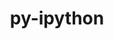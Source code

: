---
title: "py-ipython"
layout: cache
categories: [package, develop]
meta: {"versions": ["7.21.0", "8.11.0", "8.25.0"], "compilers": ["gcc@=11.1.0", "gcc@=11.4.0", "gcc@=9.4.0", "oneapi@=2024.2.0", "oneapi@=2024.2.1"], "oss": ["ubuntu20.04", "ubuntu22.04"], "platforms": ["linux"], "targets": ["neoverse_v1", "neoverse_v2", "ppc64le", "x86_64_v3"], "stacks": ["data-vis-sdk", "e4s", "e4s-neoverse-v2", "e4s-neoverse_v1", "e4s-oneapi", "e4s-power", "root"], "num_specs": 171, "num_specs_by_stack": {"e4s-power": 30, "root": 171, "data-vis-sdk": 20, "e4s-neoverse_v1": 30, "e4s-neoverse-v2": 22, "e4s": 40, "e4s-oneapi": 29}}
spec_details: [{"hash": "idtisjckcfxxncukat5txzvmmheocsli", "compiler": "gcc@=9.4.0", "versions": ["8.25.0"], "os": "ubuntu20.04", "platform": "linux", "target": "ppc64le", "variants": ["build_system=python_pip"], "stacks": ["e4s-power", "root"], "size": "-", "tarball": "https://binaries.spack.io/develop/build_cache/linux-ubuntu20.04-ppc64le/gcc-9.4.0/py-ipython-8.25.0/linux-ubuntu20.04-ppc64le-gcc-9.4.0-py-ipython-8.25.0-idtisjckcfxxncukat5txzvmmheocsli.spack"}, {"hash": "htixzfdxjlirbpu6tzbe3mjq2ufq4urg", "compiler": "gcc@=9.4.0", "versions": ["8.25.0"], "os": "ubuntu20.04", "platform": "linux", "target": "ppc64le", "variants": ["build_system=python_pip"], "stacks": ["e4s-power", "root"], "size": "-", "tarball": "https://binaries.spack.io/develop/build_cache/linux-ubuntu20.04-ppc64le/gcc-9.4.0/py-ipython-8.25.0/linux-ubuntu20.04-ppc64le-gcc-9.4.0-py-ipython-8.25.0-htixzfdxjlirbpu6tzbe3mjq2ufq4urg.spack"}, {"hash": "pgqwjr6ksu34cvodd2gljgjhgjh7sji3", "compiler": "gcc@=9.4.0", "versions": ["8.25.0"], "os": "ubuntu20.04", "platform": "linux", "target": "ppc64le", "variants": ["build_system=python_pip"], "stacks": ["e4s-power", "root"], "size": "-", "tarball": "https://binaries.spack.io/develop/build_cache/linux-ubuntu20.04-ppc64le/gcc-9.4.0/py-ipython-8.25.0/linux-ubuntu20.04-ppc64le-gcc-9.4.0-py-ipython-8.25.0-pgqwjr6ksu34cvodd2gljgjhgjh7sji3.spack"}, {"hash": "bwc74fgcjqyhty3okuw6s5znkq6dfduv", "compiler": "gcc@=9.4.0", "versions": ["8.25.0"], "os": "ubuntu20.04", "platform": "linux", "target": "ppc64le", "variants": ["build_system=python_pip"], "stacks": ["e4s-power", "root"], "size": "-", "tarball": "https://binaries.spack.io/develop/build_cache/linux-ubuntu20.04-ppc64le/gcc-9.4.0/py-ipython-8.25.0/linux-ubuntu20.04-ppc64le-gcc-9.4.0-py-ipython-8.25.0-bwc74fgcjqyhty3okuw6s5znkq6dfduv.spack"}, {"hash": "apjqo3nfudcqrxxjj7paq3s5ce3indp5", "compiler": "gcc@=9.4.0", "versions": ["8.25.0"], "os": "ubuntu20.04", "platform": "linux", "target": "ppc64le", "variants": ["build_system=python_pip"], "stacks": ["e4s-power", "root"], "size": "-", "tarball": "https://binaries.spack.io/develop/build_cache/linux-ubuntu20.04-ppc64le/gcc-9.4.0/py-ipython-8.25.0/linux-ubuntu20.04-ppc64le-gcc-9.4.0-py-ipython-8.25.0-apjqo3nfudcqrxxjj7paq3s5ce3indp5.spack"}, {"hash": "qaftva5izjvwzoyeijjnktusbwb67emm", "compiler": "gcc@=9.4.0", "versions": ["8.25.0"], "os": "ubuntu20.04", "platform": "linux", "target": "ppc64le", "variants": ["build_system=python_pip"], "stacks": ["e4s-power", "root"], "size": "-", "tarball": "https://binaries.spack.io/develop/build_cache/linux-ubuntu20.04-ppc64le/gcc-9.4.0/py-ipython-8.25.0/linux-ubuntu20.04-ppc64le-gcc-9.4.0-py-ipython-8.25.0-qaftva5izjvwzoyeijjnktusbwb67emm.spack"}, {"hash": "vlohwncdzrsww6uwtjkzi7lfgpant6eq", "compiler": "gcc@=9.4.0", "versions": ["8.25.0"], "os": "ubuntu20.04", "platform": "linux", "target": "ppc64le", "variants": ["build_system=python_pip"], "stacks": ["e4s-power", "root"], "size": "-", "tarball": "https://binaries.spack.io/develop/build_cache/linux-ubuntu20.04-ppc64le/gcc-9.4.0/py-ipython-8.25.0/linux-ubuntu20.04-ppc64le-gcc-9.4.0-py-ipython-8.25.0-vlohwncdzrsww6uwtjkzi7lfgpant6eq.spack"}, {"hash": "wqup72xeodzcfpiyae5t72nbg6l5r424", "compiler": "gcc@=9.4.0", "versions": ["8.25.0"], "os": "ubuntu20.04", "platform": "linux", "target": "ppc64le", "variants": ["build_system=python_pip"], "stacks": ["e4s-power", "root"], "size": "-", "tarball": "https://binaries.spack.io/develop/build_cache/linux-ubuntu20.04-ppc64le/gcc-9.4.0/py-ipython-8.25.0/linux-ubuntu20.04-ppc64le-gcc-9.4.0-py-ipython-8.25.0-wqup72xeodzcfpiyae5t72nbg6l5r424.spack"}, {"hash": "6ioavud44yhic2fkltelfo77mkrt7fhm", "compiler": "gcc@=9.4.0", "versions": ["8.25.0"], "os": "ubuntu20.04", "platform": "linux", "target": "ppc64le", "variants": ["build_system=python_pip"], "stacks": ["e4s-power", "root"], "size": "-", "tarball": "https://binaries.spack.io/develop/build_cache/linux-ubuntu20.04-ppc64le/gcc-9.4.0/py-ipython-8.25.0/linux-ubuntu20.04-ppc64le-gcc-9.4.0-py-ipython-8.25.0-6ioavud44yhic2fkltelfo77mkrt7fhm.spack"}, {"hash": "wtry4c4fkugbwjccyciqccjt3msfg6ft", "compiler": "gcc@=9.4.0", "versions": ["8.25.0"], "os": "ubuntu20.04", "platform": "linux", "target": "ppc64le", "variants": ["build_system=python_pip"], "stacks": ["e4s-power", "root"], "size": "-", "tarball": "https://binaries.spack.io/develop/build_cache/linux-ubuntu20.04-ppc64le/gcc-9.4.0/py-ipython-8.25.0/linux-ubuntu20.04-ppc64le-gcc-9.4.0-py-ipython-8.25.0-wtry4c4fkugbwjccyciqccjt3msfg6ft.spack"}, {"hash": "5awefdkgiyi2imizejlyrcita7c2pxt6", "compiler": "gcc@=9.4.0", "versions": ["8.25.0"], "os": "ubuntu20.04", "platform": "linux", "target": "ppc64le", "variants": ["build_system=python_pip"], "stacks": ["e4s-power", "root"], "size": "-", "tarball": "https://binaries.spack.io/develop/build_cache/linux-ubuntu20.04-ppc64le/gcc-9.4.0/py-ipython-8.25.0/linux-ubuntu20.04-ppc64le-gcc-9.4.0-py-ipython-8.25.0-5awefdkgiyi2imizejlyrcita7c2pxt6.spack"}, {"hash": "e6klcz4wdjcwpgishvxcyh6adffzhtjz", "compiler": "gcc@=9.4.0", "versions": ["8.25.0"], "os": "ubuntu20.04", "platform": "linux", "target": "ppc64le", "variants": ["build_system=python_pip"], "stacks": ["e4s-power", "root"], "size": "-", "tarball": "https://binaries.spack.io/develop/build_cache/linux-ubuntu20.04-ppc64le/gcc-9.4.0/py-ipython-8.25.0/linux-ubuntu20.04-ppc64le-gcc-9.4.0-py-ipython-8.25.0-e6klcz4wdjcwpgishvxcyh6adffzhtjz.spack"}, {"hash": "xgbonirk5psisyddufg2y37tq674sl7o", "compiler": "gcc@=9.4.0", "versions": ["8.25.0"], "os": "ubuntu20.04", "platform": "linux", "target": "ppc64le", "variants": ["build_system=python_pip"], "stacks": ["e4s-power", "root"], "size": "-", "tarball": "https://binaries.spack.io/develop/build_cache/linux-ubuntu20.04-ppc64le/gcc-9.4.0/py-ipython-8.25.0/linux-ubuntu20.04-ppc64le-gcc-9.4.0-py-ipython-8.25.0-xgbonirk5psisyddufg2y37tq674sl7o.spack"}, {"hash": "qvr2cxucqszxukebpfigfc4veds3n4ti", "compiler": "gcc@=9.4.0", "versions": ["8.25.0"], "os": "ubuntu20.04", "platform": "linux", "target": "ppc64le", "variants": ["build_system=python_pip"], "stacks": ["e4s-power", "root"], "size": "-", "tarball": "https://binaries.spack.io/develop/build_cache/linux-ubuntu20.04-ppc64le/gcc-9.4.0/py-ipython-8.25.0/linux-ubuntu20.04-ppc64le-gcc-9.4.0-py-ipython-8.25.0-qvr2cxucqszxukebpfigfc4veds3n4ti.spack"}, {"hash": "xzuhmr2ja7rwaxlsrsrvrsasz5ftsoez", "compiler": "gcc@=9.4.0", "versions": ["8.25.0"], "os": "ubuntu20.04", "platform": "linux", "target": "ppc64le", "variants": ["build_system=python_pip"], "stacks": ["e4s-power", "root"], "size": "-", "tarball": "https://binaries.spack.io/develop/build_cache/linux-ubuntu20.04-ppc64le/gcc-9.4.0/py-ipython-8.25.0/linux-ubuntu20.04-ppc64le-gcc-9.4.0-py-ipython-8.25.0-xzuhmr2ja7rwaxlsrsrvrsasz5ftsoez.spack"}, {"hash": "a4rvepqagbtayjcvradnhlojkkdkgfea", "compiler": "gcc@=9.4.0", "versions": ["8.25.0"], "os": "ubuntu20.04", "platform": "linux", "target": "ppc64le", "variants": ["build_system=python_pip"], "stacks": ["e4s-power", "root"], "size": "-", "tarball": "https://binaries.spack.io/develop/build_cache/linux-ubuntu20.04-ppc64le/gcc-9.4.0/py-ipython-8.25.0/linux-ubuntu20.04-ppc64le-gcc-9.4.0-py-ipython-8.25.0-a4rvepqagbtayjcvradnhlojkkdkgfea.spack"}, {"hash": "7brvz6dvy26o6swueu6nzjjri547t3ox", "compiler": "gcc@=9.4.0", "versions": ["8.25.0"], "os": "ubuntu20.04", "platform": "linux", "target": "ppc64le", "variants": ["build_system=python_pip"], "stacks": ["e4s-power", "root"], "size": "-", "tarball": "https://binaries.spack.io/develop/build_cache/linux-ubuntu20.04-ppc64le/gcc-9.4.0/py-ipython-8.25.0/linux-ubuntu20.04-ppc64le-gcc-9.4.0-py-ipython-8.25.0-7brvz6dvy26o6swueu6nzjjri547t3ox.spack"}, {"hash": "kceu5eucg2vkpfrn4fabpptb6ejvezu2", "compiler": "gcc@=9.4.0", "versions": ["8.25.0"], "os": "ubuntu20.04", "platform": "linux", "target": "ppc64le", "variants": ["build_system=python_pip"], "stacks": ["e4s-power", "root"], "size": "-", "tarball": "https://binaries.spack.io/develop/build_cache/linux-ubuntu20.04-ppc64le/gcc-9.4.0/py-ipython-8.25.0/linux-ubuntu20.04-ppc64le-gcc-9.4.0-py-ipython-8.25.0-kceu5eucg2vkpfrn4fabpptb6ejvezu2.spack"}, {"hash": "ctwpv6fw5j3cwkodvir2evkw5qokbhle", "compiler": "gcc@=9.4.0", "versions": ["8.25.0"], "os": "ubuntu20.04", "platform": "linux", "target": "ppc64le", "variants": ["build_system=python_pip"], "stacks": ["e4s-power", "root"], "size": "-", "tarball": "https://binaries.spack.io/develop/build_cache/linux-ubuntu20.04-ppc64le/gcc-9.4.0/py-ipython-8.25.0/linux-ubuntu20.04-ppc64le-gcc-9.4.0-py-ipython-8.25.0-ctwpv6fw5j3cwkodvir2evkw5qokbhle.spack"}, {"hash": "45wgvlogz6x6sta7q5bg2k4r2aukua55", "compiler": "gcc@=9.4.0", "versions": ["8.25.0"], "os": "ubuntu20.04", "platform": "linux", "target": "ppc64le", "variants": ["build_system=python_pip"], "stacks": ["e4s-power", "root"], "size": "-", "tarball": "https://binaries.spack.io/develop/build_cache/linux-ubuntu20.04-ppc64le/gcc-9.4.0/py-ipython-8.25.0/linux-ubuntu20.04-ppc64le-gcc-9.4.0-py-ipython-8.25.0-45wgvlogz6x6sta7q5bg2k4r2aukua55.spack"}, {"hash": "zypllyk75r5uat4rnombsa6lvuiwalyf", "compiler": "gcc@=9.4.0", "versions": ["8.25.0"], "os": "ubuntu20.04", "platform": "linux", "target": "ppc64le", "variants": ["build_system=python_pip"], "stacks": ["e4s-power", "root"], "size": "-", "tarball": "https://binaries.spack.io/develop/build_cache/linux-ubuntu20.04-ppc64le/gcc-9.4.0/py-ipython-8.25.0/linux-ubuntu20.04-ppc64le-gcc-9.4.0-py-ipython-8.25.0-zypllyk75r5uat4rnombsa6lvuiwalyf.spack"}, {"hash": "4llbiivirfqa4nglfqybjpz72y6r4nh3", "compiler": "gcc@=9.4.0", "versions": ["8.25.0"], "os": "ubuntu20.04", "platform": "linux", "target": "ppc64le", "variants": ["build_system=python_pip"], "stacks": ["e4s-power", "root"], "size": "-", "tarball": "https://binaries.spack.io/develop/build_cache/linux-ubuntu20.04-ppc64le/gcc-9.4.0/py-ipython-8.25.0/linux-ubuntu20.04-ppc64le-gcc-9.4.0-py-ipython-8.25.0-4llbiivirfqa4nglfqybjpz72y6r4nh3.spack"}, {"hash": "jufmtajd6cyn6qrtfjqpbgrqg3nml3tm", "compiler": "gcc@=9.4.0", "versions": ["8.25.0"], "os": "ubuntu20.04", "platform": "linux", "target": "ppc64le", "variants": ["build_system=python_pip"], "stacks": ["e4s-power", "root"], "size": "-", "tarball": "https://binaries.spack.io/develop/build_cache/linux-ubuntu20.04-ppc64le/gcc-9.4.0/py-ipython-8.25.0/linux-ubuntu20.04-ppc64le-gcc-9.4.0-py-ipython-8.25.0-jufmtajd6cyn6qrtfjqpbgrqg3nml3tm.spack"}, {"hash": "nn2jtq6nkp5qvjzqel4inhgf2oqnxino", "compiler": "gcc@=9.4.0", "versions": ["8.25.0"], "os": "ubuntu20.04", "platform": "linux", "target": "ppc64le", "variants": ["build_system=python_pip"], "stacks": ["e4s-power", "root"], "size": "-", "tarball": "https://binaries.spack.io/develop/build_cache/linux-ubuntu20.04-ppc64le/gcc-9.4.0/py-ipython-8.25.0/linux-ubuntu20.04-ppc64le-gcc-9.4.0-py-ipython-8.25.0-nn2jtq6nkp5qvjzqel4inhgf2oqnxino.spack"}, {"hash": "vjmfoc7ct56jdfmdf2ynvy72mrdlboom", "compiler": "gcc@=9.4.0", "versions": ["8.25.0"], "os": "ubuntu20.04", "platform": "linux", "target": "ppc64le", "variants": ["build_system=python_pip"], "stacks": ["e4s-power", "root"], "size": "-", "tarball": "https://binaries.spack.io/develop/build_cache/linux-ubuntu20.04-ppc64le/gcc-9.4.0/py-ipython-8.25.0/linux-ubuntu20.04-ppc64le-gcc-9.4.0-py-ipython-8.25.0-vjmfoc7ct56jdfmdf2ynvy72mrdlboom.spack"}, {"hash": "3hjbbmivlmb7wwlrnfc765bt2q6sleuh", "compiler": "gcc@=9.4.0", "versions": ["8.25.0"], "os": "ubuntu20.04", "platform": "linux", "target": "ppc64le", "variants": ["build_system=python_pip"], "stacks": ["e4s-power", "root"], "size": "-", "tarball": "https://binaries.spack.io/develop/build_cache/linux-ubuntu20.04-ppc64le/gcc-9.4.0/py-ipython-8.25.0/linux-ubuntu20.04-ppc64le-gcc-9.4.0-py-ipython-8.25.0-3hjbbmivlmb7wwlrnfc765bt2q6sleuh.spack"}, {"hash": "biixwhhw5qojbr6zbpm2nzr4qqbp4xfp", "compiler": "gcc@=9.4.0", "versions": ["8.25.0"], "os": "ubuntu20.04", "platform": "linux", "target": "ppc64le", "variants": ["build_system=python_pip"], "stacks": ["e4s-power", "root"], "size": "-", "tarball": "https://binaries.spack.io/develop/build_cache/linux-ubuntu20.04-ppc64le/gcc-9.4.0/py-ipython-8.25.0/linux-ubuntu20.04-ppc64le-gcc-9.4.0-py-ipython-8.25.0-biixwhhw5qojbr6zbpm2nzr4qqbp4xfp.spack"}, {"hash": "w47mxeexd24icmqtgz7vm2r7ahoatjd2", "compiler": "gcc@=9.4.0", "versions": ["8.25.0"], "os": "ubuntu20.04", "platform": "linux", "target": "ppc64le", "variants": ["build_system=python_pip"], "stacks": ["e4s-power", "root"], "size": "-", "tarball": "https://binaries.spack.io/develop/build_cache/linux-ubuntu20.04-ppc64le/gcc-9.4.0/py-ipython-8.25.0/linux-ubuntu20.04-ppc64le-gcc-9.4.0-py-ipython-8.25.0-w47mxeexd24icmqtgz7vm2r7ahoatjd2.spack"}, {"hash": "oq3cd23cdpni4lqs7cxsysjbftdqix22", "compiler": "gcc@=9.4.0", "versions": ["8.25.0"], "os": "ubuntu20.04", "platform": "linux", "target": "ppc64le", "variants": ["build_system=python_pip"], "stacks": ["e4s-power", "root"], "size": "-", "tarball": "https://binaries.spack.io/develop/build_cache/linux-ubuntu20.04-ppc64le/gcc-9.4.0/py-ipython-8.25.0/linux-ubuntu20.04-ppc64le-gcc-9.4.0-py-ipython-8.25.0-oq3cd23cdpni4lqs7cxsysjbftdqix22.spack"}, {"hash": "s3sw4hbibx7qardwgdmbb2eupqxmk2ek", "compiler": "gcc@=9.4.0", "versions": ["8.25.0"], "os": "ubuntu20.04", "platform": "linux", "target": "ppc64le", "variants": ["build_system=python_pip"], "stacks": ["e4s-power", "root"], "size": "-", "tarball": "https://binaries.spack.io/develop/build_cache/linux-ubuntu20.04-ppc64le/gcc-9.4.0/py-ipython-8.25.0/linux-ubuntu20.04-ppc64le-gcc-9.4.0-py-ipython-8.25.0-s3sw4hbibx7qardwgdmbb2eupqxmk2ek.spack"}, {"hash": "gbgv2xc55obx5vovistgouiqrbdko3ma", "compiler": "gcc@=11.1.0", "versions": ["8.25.0"], "os": "ubuntu20.04", "platform": "linux", "target": "x86_64_v3", "variants": ["build_system=python_pip"], "stacks": ["data-vis-sdk", "root"], "size": "-", "tarball": "https://binaries.spack.io/develop/build_cache/linux-ubuntu20.04-x86_64_v3/gcc-11.1.0/py-ipython-8.25.0/linux-ubuntu20.04-x86_64_v3-gcc-11.1.0-py-ipython-8.25.0-gbgv2xc55obx5vovistgouiqrbdko3ma.spack"}, {"hash": "en7ephghczfq6vwemfa2avgejk2efqgp", "compiler": "gcc@=11.1.0", "versions": ["8.25.0"], "os": "ubuntu20.04", "platform": "linux", "target": "x86_64_v3", "variants": ["build_system=python_pip"], "stacks": ["data-vis-sdk", "root"], "size": "-", "tarball": "https://binaries.spack.io/develop/build_cache/linux-ubuntu20.04-x86_64_v3/gcc-11.1.0/py-ipython-8.25.0/linux-ubuntu20.04-x86_64_v3-gcc-11.1.0-py-ipython-8.25.0-en7ephghczfq6vwemfa2avgejk2efqgp.spack"}, {"hash": "wgpqmqx6avsnoavviaz2xkt4wk6qw7gu", "compiler": "gcc@=11.1.0", "versions": ["8.25.0"], "os": "ubuntu20.04", "platform": "linux", "target": "x86_64_v3", "variants": ["build_system=python_pip"], "stacks": ["data-vis-sdk", "root"], "size": "-", "tarball": "https://binaries.spack.io/develop/build_cache/linux-ubuntu20.04-x86_64_v3/gcc-11.1.0/py-ipython-8.25.0/linux-ubuntu20.04-x86_64_v3-gcc-11.1.0-py-ipython-8.25.0-wgpqmqx6avsnoavviaz2xkt4wk6qw7gu.spack"}, {"hash": "vedftussqfeskpunehj2sv5mpo73e54e", "compiler": "gcc@=11.1.0", "versions": ["8.25.0"], "os": "ubuntu20.04", "platform": "linux", "target": "x86_64_v3", "variants": ["build_system=python_pip"], "stacks": ["data-vis-sdk", "root"], "size": "-", "tarball": "https://binaries.spack.io/develop/build_cache/linux-ubuntu20.04-x86_64_v3/gcc-11.1.0/py-ipython-8.25.0/linux-ubuntu20.04-x86_64_v3-gcc-11.1.0-py-ipython-8.25.0-vedftussqfeskpunehj2sv5mpo73e54e.spack"}, {"hash": "y63bexw4boinsuc2kgwi5t3qjfzqqklj", "compiler": "gcc@=11.1.0", "versions": ["8.11.0"], "os": "ubuntu20.04", "platform": "linux", "target": "x86_64_v3", "variants": ["build_system=python_pip"], "stacks": ["data-vis-sdk", "root"], "size": "-", "tarball": "https://binaries.spack.io/develop/build_cache/linux-ubuntu20.04-x86_64_v3/gcc-11.1.0/py-ipython-8.11.0/linux-ubuntu20.04-x86_64_v3-gcc-11.1.0-py-ipython-8.11.0-y63bexw4boinsuc2kgwi5t3qjfzqqklj.spack"}, {"hash": "b7jguvzvtexx3rlerbdcaoey4yufcqku", "compiler": "gcc@=11.1.0", "versions": ["8.11.0"], "os": "ubuntu20.04", "platform": "linux", "target": "x86_64_v3", "variants": ["build_system=python_pip"], "stacks": ["data-vis-sdk", "root"], "size": "-", "tarball": "https://binaries.spack.io/develop/build_cache/linux-ubuntu20.04-x86_64_v3/gcc-11.1.0/py-ipython-8.11.0/linux-ubuntu20.04-x86_64_v3-gcc-11.1.0-py-ipython-8.11.0-b7jguvzvtexx3rlerbdcaoey4yufcqku.spack"}, {"hash": "wn67d2b42fnhtkntxgmfsaqzy2pnasjs", "compiler": "gcc@=11.1.0", "versions": ["8.25.0"], "os": "ubuntu20.04", "platform": "linux", "target": "x86_64_v3", "variants": ["build_system=python_pip"], "stacks": ["data-vis-sdk", "root"], "size": "-", "tarball": "https://binaries.spack.io/develop/build_cache/linux-ubuntu20.04-x86_64_v3/gcc-11.1.0/py-ipython-8.25.0/linux-ubuntu20.04-x86_64_v3-gcc-11.1.0-py-ipython-8.25.0-wn67d2b42fnhtkntxgmfsaqzy2pnasjs.spack"}, {"hash": "35pqidp5k6dtj4axtrwu6l5jkpoich2b", "compiler": "gcc@=11.1.0", "versions": ["8.11.0"], "os": "ubuntu20.04", "platform": "linux", "target": "x86_64_v3", "variants": ["build_system=python_pip"], "stacks": ["data-vis-sdk", "root"], "size": "-", "tarball": "https://binaries.spack.io/develop/build_cache/linux-ubuntu20.04-x86_64_v3/gcc-11.1.0/py-ipython-8.11.0/linux-ubuntu20.04-x86_64_v3-gcc-11.1.0-py-ipython-8.11.0-35pqidp5k6dtj4axtrwu6l5jkpoich2b.spack"}, {"hash": "o74wlgv5wafip7fdktdsqcm55jyqlqfm", "compiler": "gcc@=11.1.0", "versions": ["8.25.0"], "os": "ubuntu20.04", "platform": "linux", "target": "x86_64_v3", "variants": ["build_system=python_pip"], "stacks": ["data-vis-sdk", "root"], "size": "-", "tarball": "https://binaries.spack.io/develop/build_cache/linux-ubuntu20.04-x86_64_v3/gcc-11.1.0/py-ipython-8.25.0/linux-ubuntu20.04-x86_64_v3-gcc-11.1.0-py-ipython-8.25.0-o74wlgv5wafip7fdktdsqcm55jyqlqfm.spack"}, {"hash": "2xwnde4pc5vct2dvnbvpbnldjtoik3xu", "compiler": "gcc@=11.1.0", "versions": ["8.11.0"], "os": "ubuntu20.04", "platform": "linux", "target": "x86_64_v3", "variants": ["build_system=python_pip"], "stacks": ["data-vis-sdk", "root"], "size": "-", "tarball": "https://binaries.spack.io/develop/build_cache/linux-ubuntu20.04-x86_64_v3/gcc-11.1.0/py-ipython-8.11.0/linux-ubuntu20.04-x86_64_v3-gcc-11.1.0-py-ipython-8.11.0-2xwnde4pc5vct2dvnbvpbnldjtoik3xu.spack"}, {"hash": "casum6a3hlwb5d3mdldjhtlrvxe4xjtu", "compiler": "gcc@=11.1.0", "versions": ["8.11.0"], "os": "ubuntu20.04", "platform": "linux", "target": "x86_64_v3", "variants": ["build_system=python_pip"], "stacks": ["data-vis-sdk", "root"], "size": "-", "tarball": "https://binaries.spack.io/develop/build_cache/linux-ubuntu20.04-x86_64_v3/gcc-11.1.0/py-ipython-8.11.0/linux-ubuntu20.04-x86_64_v3-gcc-11.1.0-py-ipython-8.11.0-casum6a3hlwb5d3mdldjhtlrvxe4xjtu.spack"}, {"hash": "mqi4pqb7uvw6we3h55muceru5xmyd3au", "compiler": "gcc@=11.1.0", "versions": ["8.25.0"], "os": "ubuntu20.04", "platform": "linux", "target": "x86_64_v3", "variants": ["build_system=python_pip"], "stacks": ["data-vis-sdk", "root"], "size": "-", "tarball": "https://binaries.spack.io/develop/build_cache/linux-ubuntu20.04-x86_64_v3/gcc-11.1.0/py-ipython-8.25.0/linux-ubuntu20.04-x86_64_v3-gcc-11.1.0-py-ipython-8.25.0-mqi4pqb7uvw6we3h55muceru5xmyd3au.spack"}, {"hash": "h3kjlkhwxx4oqnnoc7uxoinog6vwpser", "compiler": "gcc@=11.1.0", "versions": ["8.11.0"], "os": "ubuntu20.04", "platform": "linux", "target": "x86_64_v3", "variants": ["build_system=python_pip"], "stacks": ["data-vis-sdk", "root"], "size": "-", "tarball": "https://binaries.spack.io/develop/build_cache/linux-ubuntu20.04-x86_64_v3/gcc-11.1.0/py-ipython-8.11.0/linux-ubuntu20.04-x86_64_v3-gcc-11.1.0-py-ipython-8.11.0-h3kjlkhwxx4oqnnoc7uxoinog6vwpser.spack"}, {"hash": "ezmuyjb67bwrnhstmhrscolzhybvockd", "compiler": "gcc@=11.1.0", "versions": ["8.25.0"], "os": "ubuntu20.04", "platform": "linux", "target": "x86_64_v3", "variants": ["build_system=python_pip"], "stacks": ["data-vis-sdk", "root"], "size": "-", "tarball": "https://binaries.spack.io/develop/build_cache/linux-ubuntu20.04-x86_64_v3/gcc-11.1.0/py-ipython-8.25.0/linux-ubuntu20.04-x86_64_v3-gcc-11.1.0-py-ipython-8.25.0-ezmuyjb67bwrnhstmhrscolzhybvockd.spack"}, {"hash": "s4sv75sbwnb6ly4hlrvrxmt3nnj7zklu", "compiler": "gcc@=11.1.0", "versions": ["8.25.0"], "os": "ubuntu20.04", "platform": "linux", "target": "x86_64_v3", "variants": ["build_system=python_pip"], "stacks": ["data-vis-sdk", "root"], "size": "-", "tarball": "https://binaries.spack.io/develop/build_cache/linux-ubuntu20.04-x86_64_v3/gcc-11.1.0/py-ipython-8.25.0/linux-ubuntu20.04-x86_64_v3-gcc-11.1.0-py-ipython-8.25.0-s4sv75sbwnb6ly4hlrvrxmt3nnj7zklu.spack"}, {"hash": "dgoy3tt52qflphyootkkl576wi6m7p7e", "compiler": "gcc@=11.1.0", "versions": ["8.11.0"], "os": "ubuntu20.04", "platform": "linux", "target": "x86_64_v3", "variants": ["build_system=python_pip"], "stacks": ["data-vis-sdk", "root"], "size": "-", "tarball": "https://binaries.spack.io/develop/build_cache/linux-ubuntu20.04-x86_64_v3/gcc-11.1.0/py-ipython-8.11.0/linux-ubuntu20.04-x86_64_v3-gcc-11.1.0-py-ipython-8.11.0-dgoy3tt52qflphyootkkl576wi6m7p7e.spack"}, {"hash": "mv7xcfoyp45njnwiurotedzcsh5ic52k", "compiler": "gcc@=11.1.0", "versions": ["8.11.0"], "os": "ubuntu20.04", "platform": "linux", "target": "x86_64_v3", "variants": ["build_system=python_pip"], "stacks": ["data-vis-sdk", "root"], "size": "-", "tarball": "https://binaries.spack.io/develop/build_cache/linux-ubuntu20.04-x86_64_v3/gcc-11.1.0/py-ipython-8.11.0/linux-ubuntu20.04-x86_64_v3-gcc-11.1.0-py-ipython-8.11.0-mv7xcfoyp45njnwiurotedzcsh5ic52k.spack"}, {"hash": "av3khi3pe2stthxy73hfo4davvvkpgur", "compiler": "gcc@=11.1.0", "versions": ["8.25.0"], "os": "ubuntu20.04", "platform": "linux", "target": "x86_64_v3", "variants": ["build_system=python_pip"], "stacks": ["data-vis-sdk", "root"], "size": "-", "tarball": "https://binaries.spack.io/develop/build_cache/linux-ubuntu20.04-x86_64_v3/gcc-11.1.0/py-ipython-8.25.0/linux-ubuntu20.04-x86_64_v3-gcc-11.1.0-py-ipython-8.25.0-av3khi3pe2stthxy73hfo4davvvkpgur.spack"}, {"hash": "wg3elog2bsldaore6c3apl7emh427ms7", "compiler": "gcc@=11.1.0", "versions": ["8.11.0"], "os": "ubuntu20.04", "platform": "linux", "target": "x86_64_v3", "variants": ["build_system=python_pip"], "stacks": ["data-vis-sdk", "root"], "size": "-", "tarball": "https://binaries.spack.io/develop/build_cache/linux-ubuntu20.04-x86_64_v3/gcc-11.1.0/py-ipython-8.11.0/linux-ubuntu20.04-x86_64_v3-gcc-11.1.0-py-ipython-8.11.0-wg3elog2bsldaore6c3apl7emh427ms7.spack"}, {"hash": "llq5v34l3axpgaldxyks65bbio7hbuzh", "compiler": "gcc@=11.1.0", "versions": ["8.11.0"], "os": "ubuntu20.04", "platform": "linux", "target": "x86_64_v3", "variants": ["build_system=python_pip"], "stacks": ["data-vis-sdk", "root"], "size": "-", "tarball": "https://binaries.spack.io/develop/build_cache/linux-ubuntu20.04-x86_64_v3/gcc-11.1.0/py-ipython-8.11.0/linux-ubuntu20.04-x86_64_v3-gcc-11.1.0-py-ipython-8.11.0-llq5v34l3axpgaldxyks65bbio7hbuzh.spack"}, {"hash": "aklk7gzsyhpmem5dbmhkqjy7t36ach7a", "compiler": "gcc@=11.4.0", "versions": ["8.25.0"], "os": "ubuntu22.04", "platform": "linux", "target": "neoverse_v1", "variants": ["build_system=python_pip"], "stacks": ["e4s-neoverse_v1", "root"], "size": "-", "tarball": "https://binaries.spack.io/develop/build_cache/linux-ubuntu22.04-neoverse_v1/gcc-11.4.0/py-ipython-8.25.0/linux-ubuntu22.04-neoverse_v1-gcc-11.4.0-py-ipython-8.25.0-aklk7gzsyhpmem5dbmhkqjy7t36ach7a.spack"}, {"hash": "3dig3wzfgm4sm26snhqcfusyxttsu3y4", "compiler": "gcc@=11.4.0", "versions": ["8.25.0"], "os": "ubuntu22.04", "platform": "linux", "target": "neoverse_v1", "variants": ["build_system=python_pip"], "stacks": ["e4s-neoverse_v1", "root"], "size": "-", "tarball": "https://binaries.spack.io/develop/build_cache/linux-ubuntu22.04-neoverse_v1/gcc-11.4.0/py-ipython-8.25.0/linux-ubuntu22.04-neoverse_v1-gcc-11.4.0-py-ipython-8.25.0-3dig3wzfgm4sm26snhqcfusyxttsu3y4.spack"}, {"hash": "bp3qzzj7i6hjtcnkdw3rjdxj763o66zb", "compiler": "gcc@=11.4.0", "versions": ["8.25.0"], "os": "ubuntu22.04", "platform": "linux", "target": "neoverse_v1", "variants": ["build_system=python_pip"], "stacks": ["e4s-neoverse_v1", "root"], "size": "-", "tarball": "https://binaries.spack.io/develop/build_cache/linux-ubuntu22.04-neoverse_v1/gcc-11.4.0/py-ipython-8.25.0/linux-ubuntu22.04-neoverse_v1-gcc-11.4.0-py-ipython-8.25.0-bp3qzzj7i6hjtcnkdw3rjdxj763o66zb.spack"}, {"hash": "5lknb3imux6obwrxxovlxdahscdmhcom", "compiler": "gcc@=11.4.0", "versions": ["8.25.0"], "os": "ubuntu22.04", "platform": "linux", "target": "neoverse_v1", "variants": ["build_system=python_pip"], "stacks": ["e4s-neoverse_v1", "root"], "size": "-", "tarball": "https://binaries.spack.io/develop/build_cache/linux-ubuntu22.04-neoverse_v1/gcc-11.4.0/py-ipython-8.25.0/linux-ubuntu22.04-neoverse_v1-gcc-11.4.0-py-ipython-8.25.0-5lknb3imux6obwrxxovlxdahscdmhcom.spack"}, {"hash": "y54vm62mfkuowcggukf7tftsgzvg4mql", "compiler": "gcc@=11.4.0", "versions": ["8.25.0"], "os": "ubuntu22.04", "platform": "linux", "target": "neoverse_v1", "variants": ["build_system=python_pip"], "stacks": ["e4s-neoverse_v1", "root"], "size": "-", "tarball": "https://binaries.spack.io/develop/build_cache/linux-ubuntu22.04-neoverse_v1/gcc-11.4.0/py-ipython-8.25.0/linux-ubuntu22.04-neoverse_v1-gcc-11.4.0-py-ipython-8.25.0-y54vm62mfkuowcggukf7tftsgzvg4mql.spack"}, {"hash": "hc2pwlbxy2hxu6nbeej3jxac5fihfvej", "compiler": "gcc@=11.4.0", "versions": ["8.25.0"], "os": "ubuntu22.04", "platform": "linux", "target": "neoverse_v1", "variants": ["build_system=python_pip"], "stacks": ["e4s-neoverse_v1", "root"], "size": "-", "tarball": "https://binaries.spack.io/develop/build_cache/linux-ubuntu22.04-neoverse_v1/gcc-11.4.0/py-ipython-8.25.0/linux-ubuntu22.04-neoverse_v1-gcc-11.4.0-py-ipython-8.25.0-hc2pwlbxy2hxu6nbeej3jxac5fihfvej.spack"}, {"hash": "vaugmn3gjsqntzphkbo26cl5xgn2tu65", "compiler": "gcc@=11.4.0", "versions": ["8.25.0"], "os": "ubuntu22.04", "platform": "linux", "target": "neoverse_v1", "variants": ["build_system=python_pip"], "stacks": ["e4s-neoverse_v1", "root"], "size": "-", "tarball": "https://binaries.spack.io/develop/build_cache/linux-ubuntu22.04-neoverse_v1/gcc-11.4.0/py-ipython-8.25.0/linux-ubuntu22.04-neoverse_v1-gcc-11.4.0-py-ipython-8.25.0-vaugmn3gjsqntzphkbo26cl5xgn2tu65.spack"}, {"hash": "nyzoxzuabbcn6mclw3g6wv3rbukrneb4", "compiler": "gcc@=11.4.0", "versions": ["8.25.0"], "os": "ubuntu22.04", "platform": "linux", "target": "neoverse_v1", "variants": ["build_system=python_pip"], "stacks": ["e4s-neoverse_v1", "root"], "size": "-", "tarball": "https://binaries.spack.io/develop/build_cache/linux-ubuntu22.04-neoverse_v1/gcc-11.4.0/py-ipython-8.25.0/linux-ubuntu22.04-neoverse_v1-gcc-11.4.0-py-ipython-8.25.0-nyzoxzuabbcn6mclw3g6wv3rbukrneb4.spack"}, {"hash": "qlmer2e3z5fxtd5if4l3hhjox4k3ok4z", "compiler": "gcc@=11.4.0", "versions": ["8.25.0"], "os": "ubuntu22.04", "platform": "linux", "target": "neoverse_v1", "variants": ["build_system=python_pip"], "stacks": ["e4s-neoverse_v1", "root"], "size": "-", "tarball": "https://binaries.spack.io/develop/build_cache/linux-ubuntu22.04-neoverse_v1/gcc-11.4.0/py-ipython-8.25.0/linux-ubuntu22.04-neoverse_v1-gcc-11.4.0-py-ipython-8.25.0-qlmer2e3z5fxtd5if4l3hhjox4k3ok4z.spack"}, {"hash": "ti32zy5hc5eg3dtmktok5wqzu4dnsl3r", "compiler": "gcc@=11.4.0", "versions": ["8.25.0"], "os": "ubuntu22.04", "platform": "linux", "target": "neoverse_v1", "variants": ["build_system=python_pip"], "stacks": ["e4s-neoverse_v1", "root"], "size": "-", "tarball": "https://binaries.spack.io/develop/build_cache/linux-ubuntu22.04-neoverse_v1/gcc-11.4.0/py-ipython-8.25.0/linux-ubuntu22.04-neoverse_v1-gcc-11.4.0-py-ipython-8.25.0-ti32zy5hc5eg3dtmktok5wqzu4dnsl3r.spack"}, {"hash": "nhhpvksonyw5dz6xgtlalqgwl6xhqa6b", "compiler": "gcc@=11.4.0", "versions": ["8.25.0"], "os": "ubuntu22.04", "platform": "linux", "target": "neoverse_v1", "variants": ["build_system=python_pip"], "stacks": ["e4s-neoverse_v1", "root"], "size": "-", "tarball": "https://binaries.spack.io/develop/build_cache/linux-ubuntu22.04-neoverse_v1/gcc-11.4.0/py-ipython-8.25.0/linux-ubuntu22.04-neoverse_v1-gcc-11.4.0-py-ipython-8.25.0-nhhpvksonyw5dz6xgtlalqgwl6xhqa6b.spack"}, {"hash": "xzghpr53lxssk6kkulaycqj4fujqwvwc", "compiler": "gcc@=11.4.0", "versions": ["8.25.0"], "os": "ubuntu22.04", "platform": "linux", "target": "neoverse_v1", "variants": ["build_system=python_pip"], "stacks": ["e4s-neoverse_v1", "root"], "size": "-", "tarball": "https://binaries.spack.io/develop/build_cache/linux-ubuntu22.04-neoverse_v1/gcc-11.4.0/py-ipython-8.25.0/linux-ubuntu22.04-neoverse_v1-gcc-11.4.0-py-ipython-8.25.0-xzghpr53lxssk6kkulaycqj4fujqwvwc.spack"}, {"hash": "toi3uyqy33utqid3zh2stkxbzkiwj23v", "compiler": "gcc@=11.4.0", "versions": ["8.25.0"], "os": "ubuntu22.04", "platform": "linux", "target": "neoverse_v1", "variants": ["build_system=python_pip"], "stacks": ["e4s-neoverse_v1", "root"], "size": "-", "tarball": "https://binaries.spack.io/develop/build_cache/linux-ubuntu22.04-neoverse_v1/gcc-11.4.0/py-ipython-8.25.0/linux-ubuntu22.04-neoverse_v1-gcc-11.4.0-py-ipython-8.25.0-toi3uyqy33utqid3zh2stkxbzkiwj23v.spack"}, {"hash": "tog6tlltcldnsztkhkay7ca6snnft4ve", "compiler": "gcc@=11.4.0", "versions": ["8.25.0"], "os": "ubuntu22.04", "platform": "linux", "target": "neoverse_v1", "variants": ["build_system=python_pip"], "stacks": ["e4s-neoverse_v1", "root"], "size": "-", "tarball": "https://binaries.spack.io/develop/build_cache/linux-ubuntu22.04-neoverse_v1/gcc-11.4.0/py-ipython-8.25.0/linux-ubuntu22.04-neoverse_v1-gcc-11.4.0-py-ipython-8.25.0-tog6tlltcldnsztkhkay7ca6snnft4ve.spack"}, {"hash": "zxq6b6ka566hqighey7itc6oqb6daemd", "compiler": "gcc@=11.4.0", "versions": ["8.25.0"], "os": "ubuntu22.04", "platform": "linux", "target": "neoverse_v1", "variants": ["build_system=python_pip"], "stacks": ["e4s-neoverse_v1", "root"], "size": "-", "tarball": "https://binaries.spack.io/develop/build_cache/linux-ubuntu22.04-neoverse_v1/gcc-11.4.0/py-ipython-8.25.0/linux-ubuntu22.04-neoverse_v1-gcc-11.4.0-py-ipython-8.25.0-zxq6b6ka566hqighey7itc6oqb6daemd.spack"}, {"hash": "wi7vwkkk26y2bw3i72cgajrke5cmcvsv", "compiler": "gcc@=11.4.0", "versions": ["8.25.0"], "os": "ubuntu22.04", "platform": "linux", "target": "neoverse_v1", "variants": ["build_system=python_pip"], "stacks": ["e4s-neoverse_v1", "root"], "size": "-", "tarball": "https://binaries.spack.io/develop/build_cache/linux-ubuntu22.04-neoverse_v1/gcc-11.4.0/py-ipython-8.25.0/linux-ubuntu22.04-neoverse_v1-gcc-11.4.0-py-ipython-8.25.0-wi7vwkkk26y2bw3i72cgajrke5cmcvsv.spack"}, {"hash": "d74md7ahoi2sadzc6kkfrlyayy54h5ew", "compiler": "gcc@=11.4.0", "versions": ["8.25.0"], "os": "ubuntu22.04", "platform": "linux", "target": "neoverse_v1", "variants": ["build_system=python_pip"], "stacks": ["e4s-neoverse_v1", "root"], "size": "-", "tarball": "https://binaries.spack.io/develop/build_cache/linux-ubuntu22.04-neoverse_v1/gcc-11.4.0/py-ipython-8.25.0/linux-ubuntu22.04-neoverse_v1-gcc-11.4.0-py-ipython-8.25.0-d74md7ahoi2sadzc6kkfrlyayy54h5ew.spack"}, {"hash": "42wcmwgtrjph5st4nsdpovfmpbdan52e", "compiler": "gcc@=11.4.0", "versions": ["8.25.0"], "os": "ubuntu22.04", "platform": "linux", "target": "neoverse_v1", "variants": ["build_system=python_pip"], "stacks": ["e4s-neoverse_v1", "root"], "size": "-", "tarball": "https://binaries.spack.io/develop/build_cache/linux-ubuntu22.04-neoverse_v1/gcc-11.4.0/py-ipython-8.25.0/linux-ubuntu22.04-neoverse_v1-gcc-11.4.0-py-ipython-8.25.0-42wcmwgtrjph5st4nsdpovfmpbdan52e.spack"}, {"hash": "jmyoyih3whpycjnts5ynw2qkb3qynbq2", "compiler": "gcc@=11.4.0", "versions": ["8.25.0"], "os": "ubuntu22.04", "platform": "linux", "target": "neoverse_v1", "variants": ["build_system=python_pip"], "stacks": ["e4s-neoverse_v1", "root"], "size": "-", "tarball": "https://binaries.spack.io/develop/build_cache/linux-ubuntu22.04-neoverse_v1/gcc-11.4.0/py-ipython-8.25.0/linux-ubuntu22.04-neoverse_v1-gcc-11.4.0-py-ipython-8.25.0-jmyoyih3whpycjnts5ynw2qkb3qynbq2.spack"}, {"hash": "suv7vxrez2hjd6e5vcnss3m7fyrtjjnn", "compiler": "gcc@=11.4.0", "versions": ["8.25.0"], "os": "ubuntu22.04", "platform": "linux", "target": "neoverse_v1", "variants": ["build_system=python_pip"], "stacks": ["e4s-neoverse_v1", "root"], "size": "-", "tarball": "https://binaries.spack.io/develop/build_cache/linux-ubuntu22.04-neoverse_v1/gcc-11.4.0/py-ipython-8.25.0/linux-ubuntu22.04-neoverse_v1-gcc-11.4.0-py-ipython-8.25.0-suv7vxrez2hjd6e5vcnss3m7fyrtjjnn.spack"}, {"hash": "t57t4rcndxrmiv6nrucm5w2fz3spcd57", "compiler": "gcc@=11.4.0", "versions": ["8.25.0"], "os": "ubuntu22.04", "platform": "linux", "target": "neoverse_v1", "variants": ["build_system=python_pip"], "stacks": ["e4s-neoverse_v1", "root"], "size": "-", "tarball": "https://binaries.spack.io/develop/build_cache/linux-ubuntu22.04-neoverse_v1/gcc-11.4.0/py-ipython-8.25.0/linux-ubuntu22.04-neoverse_v1-gcc-11.4.0-py-ipython-8.25.0-t57t4rcndxrmiv6nrucm5w2fz3spcd57.spack"}, {"hash": "6m7qcrmztx4nudt7mcaq4xcq2y4bacp3", "compiler": "gcc@=11.4.0", "versions": ["8.25.0"], "os": "ubuntu22.04", "platform": "linux", "target": "neoverse_v1", "variants": ["build_system=python_pip"], "stacks": ["e4s-neoverse_v1", "root"], "size": "-", "tarball": "https://binaries.spack.io/develop/build_cache/linux-ubuntu22.04-neoverse_v1/gcc-11.4.0/py-ipython-8.25.0/linux-ubuntu22.04-neoverse_v1-gcc-11.4.0-py-ipython-8.25.0-6m7qcrmztx4nudt7mcaq4xcq2y4bacp3.spack"}, {"hash": "yclpmdbbvwrajfvamnvvlgqsb5wvpd7z", "compiler": "gcc@=11.4.0", "versions": ["8.25.0"], "os": "ubuntu22.04", "platform": "linux", "target": "neoverse_v1", "variants": ["build_system=python_pip"], "stacks": ["e4s-neoverse_v1", "root"], "size": "-", "tarball": "https://binaries.spack.io/develop/build_cache/linux-ubuntu22.04-neoverse_v1/gcc-11.4.0/py-ipython-8.25.0/linux-ubuntu22.04-neoverse_v1-gcc-11.4.0-py-ipython-8.25.0-yclpmdbbvwrajfvamnvvlgqsb5wvpd7z.spack"}, {"hash": "6vfsixf5mnruvyt7udwm3ygrod3xrziq", "compiler": "gcc@=11.4.0", "versions": ["8.25.0"], "os": "ubuntu22.04", "platform": "linux", "target": "neoverse_v1", "variants": ["build_system=python_pip"], "stacks": ["e4s-neoverse_v1", "root"], "size": "-", "tarball": "https://binaries.spack.io/develop/build_cache/linux-ubuntu22.04-neoverse_v1/gcc-11.4.0/py-ipython-8.25.0/linux-ubuntu22.04-neoverse_v1-gcc-11.4.0-py-ipython-8.25.0-6vfsixf5mnruvyt7udwm3ygrod3xrziq.spack"}, {"hash": "fmtz5hmi2vwmirkux4ic4zzdhybckqlg", "compiler": "gcc@=11.4.0", "versions": ["8.25.0"], "os": "ubuntu22.04", "platform": "linux", "target": "neoverse_v1", "variants": ["build_system=python_pip"], "stacks": ["e4s-neoverse_v1", "root"], "size": "-", "tarball": "https://binaries.spack.io/develop/build_cache/linux-ubuntu22.04-neoverse_v1/gcc-11.4.0/py-ipython-8.25.0/linux-ubuntu22.04-neoverse_v1-gcc-11.4.0-py-ipython-8.25.0-fmtz5hmi2vwmirkux4ic4zzdhybckqlg.spack"}, {"hash": "44zhrvkgngbyftj4szbzh3rt4ftbzmt3", "compiler": "gcc@=11.4.0", "versions": ["8.25.0"], "os": "ubuntu22.04", "platform": "linux", "target": "neoverse_v1", "variants": ["build_system=python_pip"], "stacks": ["e4s-neoverse_v1", "root"], "size": "-", "tarball": "https://binaries.spack.io/develop/build_cache/linux-ubuntu22.04-neoverse_v1/gcc-11.4.0/py-ipython-8.25.0/linux-ubuntu22.04-neoverse_v1-gcc-11.4.0-py-ipython-8.25.0-44zhrvkgngbyftj4szbzh3rt4ftbzmt3.spack"}, {"hash": "p53ecznusakq7nua5jnkpgeasomcxfqk", "compiler": "gcc@=11.4.0", "versions": ["8.25.0"], "os": "ubuntu22.04", "platform": "linux", "target": "neoverse_v1", "variants": ["build_system=python_pip"], "stacks": ["e4s-neoverse_v1", "root"], "size": "-", "tarball": "https://binaries.spack.io/develop/build_cache/linux-ubuntu22.04-neoverse_v1/gcc-11.4.0/py-ipython-8.25.0/linux-ubuntu22.04-neoverse_v1-gcc-11.4.0-py-ipython-8.25.0-p53ecznusakq7nua5jnkpgeasomcxfqk.spack"}, {"hash": "tz4r4pc2p2vfcrgcvoz3pjab4vodktsw", "compiler": "gcc@=11.4.0", "versions": ["8.25.0"], "os": "ubuntu22.04", "platform": "linux", "target": "neoverse_v1", "variants": ["build_system=python_pip"], "stacks": ["e4s-neoverse_v1", "root"], "size": "-", "tarball": "https://binaries.spack.io/develop/build_cache/linux-ubuntu22.04-neoverse_v1/gcc-11.4.0/py-ipython-8.25.0/linux-ubuntu22.04-neoverse_v1-gcc-11.4.0-py-ipython-8.25.0-tz4r4pc2p2vfcrgcvoz3pjab4vodktsw.spack"}, {"hash": "trhgkydltel6txak6xhi4mba47wolqpd", "compiler": "gcc@=11.4.0", "versions": ["8.25.0"], "os": "ubuntu22.04", "platform": "linux", "target": "neoverse_v1", "variants": ["build_system=python_pip"], "stacks": ["e4s-neoverse_v1", "root"], "size": "-", "tarball": "https://binaries.spack.io/develop/build_cache/linux-ubuntu22.04-neoverse_v1/gcc-11.4.0/py-ipython-8.25.0/linux-ubuntu22.04-neoverse_v1-gcc-11.4.0-py-ipython-8.25.0-trhgkydltel6txak6xhi4mba47wolqpd.spack"}, {"hash": "us6xvae74tn7mrbvk4tgg2hnpvnkx56v", "compiler": "gcc@=11.4.0", "versions": ["8.25.0"], "os": "ubuntu22.04", "platform": "linux", "target": "neoverse_v1", "variants": ["build_system=python_pip"], "stacks": ["e4s-neoverse_v1", "root"], "size": "-", "tarball": "https://binaries.spack.io/develop/build_cache/linux-ubuntu22.04-neoverse_v1/gcc-11.4.0/py-ipython-8.25.0/linux-ubuntu22.04-neoverse_v1-gcc-11.4.0-py-ipython-8.25.0-us6xvae74tn7mrbvk4tgg2hnpvnkx56v.spack"}, {"hash": "qmzu47jleuww37jmvvd4h2h2fy7yu7ij", "compiler": "gcc@=11.4.0", "versions": ["8.25.0"], "os": "ubuntu22.04", "platform": "linux", "target": "neoverse_v2", "variants": ["build_system=python_pip"], "stacks": ["e4s-neoverse-v2", "root"], "size": "-", "tarball": "https://binaries.spack.io/develop/build_cache/linux-ubuntu22.04-neoverse_v2/gcc-11.4.0/py-ipython-8.25.0/linux-ubuntu22.04-neoverse_v2-gcc-11.4.0-py-ipython-8.25.0-qmzu47jleuww37jmvvd4h2h2fy7yu7ij.spack"}, {"hash": "tehbd7qqpqv5etlg3dybt7imw73vnt43", "compiler": "gcc@=11.4.0", "versions": ["8.25.0"], "os": "ubuntu22.04", "platform": "linux", "target": "neoverse_v2", "variants": ["build_system=python_pip"], "stacks": ["e4s-neoverse-v2", "root"], "size": "-", "tarball": "https://binaries.spack.io/develop/build_cache/linux-ubuntu22.04-neoverse_v2/gcc-11.4.0/py-ipython-8.25.0/linux-ubuntu22.04-neoverse_v2-gcc-11.4.0-py-ipython-8.25.0-tehbd7qqpqv5etlg3dybt7imw73vnt43.spack"}, {"hash": "gkb6efdsxave6mdiojpqmmuqyhlb42ws", "compiler": "gcc@=11.4.0", "versions": ["8.25.0"], "os": "ubuntu22.04", "platform": "linux", "target": "neoverse_v2", "variants": ["build_system=python_pip"], "stacks": ["e4s-neoverse-v2", "root"], "size": "-", "tarball": "https://binaries.spack.io/develop/build_cache/linux-ubuntu22.04-neoverse_v2/gcc-11.4.0/py-ipython-8.25.0/linux-ubuntu22.04-neoverse_v2-gcc-11.4.0-py-ipython-8.25.0-gkb6efdsxave6mdiojpqmmuqyhlb42ws.spack"}, {"hash": "pscogfhae3w7o4gcflp3f7sdcracwxjx", "compiler": "gcc@=11.4.0", "versions": ["8.25.0"], "os": "ubuntu22.04", "platform": "linux", "target": "neoverse_v2", "variants": ["build_system=python_pip"], "stacks": ["e4s-neoverse-v2", "root"], "size": "-", "tarball": "https://binaries.spack.io/develop/build_cache/linux-ubuntu22.04-neoverse_v2/gcc-11.4.0/py-ipython-8.25.0/linux-ubuntu22.04-neoverse_v2-gcc-11.4.0-py-ipython-8.25.0-pscogfhae3w7o4gcflp3f7sdcracwxjx.spack"}, {"hash": "q4lemblc3x7iqlukdvqnyix54kxyuaij", "compiler": "gcc@=11.4.0", "versions": ["8.25.0"], "os": "ubuntu22.04", "platform": "linux", "target": "neoverse_v2", "variants": ["build_system=python_pip"], "stacks": ["e4s-neoverse-v2", "root"], "size": "-", "tarball": "https://binaries.spack.io/develop/build_cache/linux-ubuntu22.04-neoverse_v2/gcc-11.4.0/py-ipython-8.25.0/linux-ubuntu22.04-neoverse_v2-gcc-11.4.0-py-ipython-8.25.0-q4lemblc3x7iqlukdvqnyix54kxyuaij.spack"}, {"hash": "s7vrrdgob3j4txcs5j63mpessncccd5x", "compiler": "gcc@=11.4.0", "versions": ["8.25.0"], "os": "ubuntu22.04", "platform": "linux", "target": "neoverse_v2", "variants": ["build_system=python_pip"], "stacks": ["e4s-neoverse-v2", "root"], "size": "-", "tarball": "https://binaries.spack.io/develop/build_cache/linux-ubuntu22.04-neoverse_v2/gcc-11.4.0/py-ipython-8.25.0/linux-ubuntu22.04-neoverse_v2-gcc-11.4.0-py-ipython-8.25.0-s7vrrdgob3j4txcs5j63mpessncccd5x.spack"}, {"hash": "ljz3fkhayhyddllfou5yklfamcn22s5m", "compiler": "gcc@=11.4.0", "versions": ["8.25.0"], "os": "ubuntu22.04", "platform": "linux", "target": "neoverse_v2", "variants": ["build_system=python_pip"], "stacks": ["e4s-neoverse-v2", "root"], "size": "-", "tarball": "https://binaries.spack.io/develop/build_cache/linux-ubuntu22.04-neoverse_v2/gcc-11.4.0/py-ipython-8.25.0/linux-ubuntu22.04-neoverse_v2-gcc-11.4.0-py-ipython-8.25.0-ljz3fkhayhyddllfou5yklfamcn22s5m.spack"}, {"hash": "dhysxanu5lzolp2aacopc2sfcwbdky4n", "compiler": "gcc@=11.4.0", "versions": ["8.25.0"], "os": "ubuntu22.04", "platform": "linux", "target": "neoverse_v2", "variants": ["build_system=python_pip"], "stacks": ["e4s-neoverse-v2", "root"], "size": "-", "tarball": "https://binaries.spack.io/develop/build_cache/linux-ubuntu22.04-neoverse_v2/gcc-11.4.0/py-ipython-8.25.0/linux-ubuntu22.04-neoverse_v2-gcc-11.4.0-py-ipython-8.25.0-dhysxanu5lzolp2aacopc2sfcwbdky4n.spack"}, {"hash": "zbbpgvpfsskw7buxmsg7dx5r37de5j2v", "compiler": "gcc@=11.4.0", "versions": ["8.25.0"], "os": "ubuntu22.04", "platform": "linux", "target": "neoverse_v2", "variants": ["build_system=python_pip"], "stacks": ["e4s-neoverse-v2", "root"], "size": "-", "tarball": "https://binaries.spack.io/develop/build_cache/linux-ubuntu22.04-neoverse_v2/gcc-11.4.0/py-ipython-8.25.0/linux-ubuntu22.04-neoverse_v2-gcc-11.4.0-py-ipython-8.25.0-zbbpgvpfsskw7buxmsg7dx5r37de5j2v.spack"}, {"hash": "lbr2z62t4i3aexioqbnfowcbhcyqpj56", "compiler": "gcc@=11.4.0", "versions": ["8.25.0"], "os": "ubuntu22.04", "platform": "linux", "target": "neoverse_v2", "variants": ["build_system=python_pip"], "stacks": ["e4s-neoverse-v2", "root"], "size": "-", "tarball": "https://binaries.spack.io/develop/build_cache/linux-ubuntu22.04-neoverse_v2/gcc-11.4.0/py-ipython-8.25.0/linux-ubuntu22.04-neoverse_v2-gcc-11.4.0-py-ipython-8.25.0-lbr2z62t4i3aexioqbnfowcbhcyqpj56.spack"}, {"hash": "jovxbb4thbrybzecgrmotdc6xhoezo7s", "compiler": "gcc@=11.4.0", "versions": ["8.25.0"], "os": "ubuntu22.04", "platform": "linux", "target": "neoverse_v2", "variants": ["build_system=python_pip"], "stacks": ["e4s-neoverse-v2", "root"], "size": "-", "tarball": "https://binaries.spack.io/develop/build_cache/linux-ubuntu22.04-neoverse_v2/gcc-11.4.0/py-ipython-8.25.0/linux-ubuntu22.04-neoverse_v2-gcc-11.4.0-py-ipython-8.25.0-jovxbb4thbrybzecgrmotdc6xhoezo7s.spack"}, {"hash": "evedxeeuq2i6ekhajd4szxyg4mmpqpie", "compiler": "gcc@=11.4.0", "versions": ["8.25.0"], "os": "ubuntu22.04", "platform": "linux", "target": "neoverse_v2", "variants": ["build_system=python_pip"], "stacks": ["e4s-neoverse-v2", "root"], "size": "-", "tarball": "https://binaries.spack.io/develop/build_cache/linux-ubuntu22.04-neoverse_v2/gcc-11.4.0/py-ipython-8.25.0/linux-ubuntu22.04-neoverse_v2-gcc-11.4.0-py-ipython-8.25.0-evedxeeuq2i6ekhajd4szxyg4mmpqpie.spack"}, {"hash": "nqjyq7tpsuiaqqik3p7h2ovzhqicy4dl", "compiler": "gcc@=11.4.0", "versions": ["8.25.0"], "os": "ubuntu22.04", "platform": "linux", "target": "neoverse_v2", "variants": ["build_system=python_pip"], "stacks": ["e4s-neoverse-v2", "root"], "size": "-", "tarball": "https://binaries.spack.io/develop/build_cache/linux-ubuntu22.04-neoverse_v2/gcc-11.4.0/py-ipython-8.25.0/linux-ubuntu22.04-neoverse_v2-gcc-11.4.0-py-ipython-8.25.0-nqjyq7tpsuiaqqik3p7h2ovzhqicy4dl.spack"}, {"hash": "zmaruswybxaimdd5n6m2tr33ibbdrtny", "compiler": "gcc@=11.4.0", "versions": ["8.25.0"], "os": "ubuntu22.04", "platform": "linux", "target": "neoverse_v2", "variants": ["build_system=python_pip"], "stacks": ["e4s-neoverse-v2", "root"], "size": "-", "tarball": "https://binaries.spack.io/develop/build_cache/linux-ubuntu22.04-neoverse_v2/gcc-11.4.0/py-ipython-8.25.0/linux-ubuntu22.04-neoverse_v2-gcc-11.4.0-py-ipython-8.25.0-zmaruswybxaimdd5n6m2tr33ibbdrtny.spack"}, {"hash": "ba6emy7fypxecr4rx6emlipg7n3qqnvx", "compiler": "gcc@=11.4.0", "versions": ["8.25.0"], "os": "ubuntu22.04", "platform": "linux", "target": "neoverse_v2", "variants": ["build_system=python_pip"], "stacks": ["e4s-neoverse-v2", "root"], "size": "-", "tarball": "https://binaries.spack.io/develop/build_cache/linux-ubuntu22.04-neoverse_v2/gcc-11.4.0/py-ipython-8.25.0/linux-ubuntu22.04-neoverse_v2-gcc-11.4.0-py-ipython-8.25.0-ba6emy7fypxecr4rx6emlipg7n3qqnvx.spack"}, {"hash": "pnqexipilxcgf7inlcdftb7hohaacjos", "compiler": "gcc@=11.4.0", "versions": ["8.25.0"], "os": "ubuntu22.04", "platform": "linux", "target": "neoverse_v2", "variants": ["build_system=python_pip"], "stacks": ["e4s-neoverse-v2", "root"], "size": "-", "tarball": "https://binaries.spack.io/develop/build_cache/linux-ubuntu22.04-neoverse_v2/gcc-11.4.0/py-ipython-8.25.0/linux-ubuntu22.04-neoverse_v2-gcc-11.4.0-py-ipython-8.25.0-pnqexipilxcgf7inlcdftb7hohaacjos.spack"}, {"hash": "yxyzcbq2n7wlsqsywswscxmg6t26a6m7", "compiler": "gcc@=11.4.0", "versions": ["8.25.0"], "os": "ubuntu22.04", "platform": "linux", "target": "neoverse_v2", "variants": ["build_system=python_pip"], "stacks": ["e4s-neoverse-v2", "root"], "size": "-", "tarball": "https://binaries.spack.io/develop/build_cache/linux-ubuntu22.04-neoverse_v2/gcc-11.4.0/py-ipython-8.25.0/linux-ubuntu22.04-neoverse_v2-gcc-11.4.0-py-ipython-8.25.0-yxyzcbq2n7wlsqsywswscxmg6t26a6m7.spack"}, {"hash": "yhsbkqw4gjbr3oq43gjirhqaavibrhkk", "compiler": "gcc@=11.4.0", "versions": ["8.25.0"], "os": "ubuntu22.04", "platform": "linux", "target": "neoverse_v2", "variants": ["build_system=python_pip"], "stacks": ["e4s-neoverse-v2", "root"], "size": "-", "tarball": "https://binaries.spack.io/develop/build_cache/linux-ubuntu22.04-neoverse_v2/gcc-11.4.0/py-ipython-8.25.0/linux-ubuntu22.04-neoverse_v2-gcc-11.4.0-py-ipython-8.25.0-yhsbkqw4gjbr3oq43gjirhqaavibrhkk.spack"}, {"hash": "eja45yp7izsgbtf46emzhbyzvarnqbnq", "compiler": "gcc@=11.4.0", "versions": ["8.25.0"], "os": "ubuntu22.04", "platform": "linux", "target": "neoverse_v2", "variants": ["build_system=python_pip"], "stacks": ["e4s-neoverse-v2", "root"], "size": "-", "tarball": "https://binaries.spack.io/develop/build_cache/linux-ubuntu22.04-neoverse_v2/gcc-11.4.0/py-ipython-8.25.0/linux-ubuntu22.04-neoverse_v2-gcc-11.4.0-py-ipython-8.25.0-eja45yp7izsgbtf46emzhbyzvarnqbnq.spack"}, {"hash": "zbkbgpmaz4wozp47vatjezsnqdllzuop", "compiler": "gcc@=11.4.0", "versions": ["8.25.0"], "os": "ubuntu22.04", "platform": "linux", "target": "neoverse_v2", "variants": ["build_system=python_pip"], "stacks": ["e4s-neoverse-v2", "root"], "size": "-", "tarball": "https://binaries.spack.io/develop/build_cache/linux-ubuntu22.04-neoverse_v2/gcc-11.4.0/py-ipython-8.25.0/linux-ubuntu22.04-neoverse_v2-gcc-11.4.0-py-ipython-8.25.0-zbkbgpmaz4wozp47vatjezsnqdllzuop.spack"}, {"hash": "uucafhspumnr4dk3t7qidx6wpqrep63r", "compiler": "gcc@=11.4.0", "versions": ["8.25.0"], "os": "ubuntu22.04", "platform": "linux", "target": "neoverse_v2", "variants": ["build_system=python_pip"], "stacks": ["e4s-neoverse-v2", "root"], "size": "-", "tarball": "https://binaries.spack.io/develop/build_cache/linux-ubuntu22.04-neoverse_v2/gcc-11.4.0/py-ipython-8.25.0/linux-ubuntu22.04-neoverse_v2-gcc-11.4.0-py-ipython-8.25.0-uucafhspumnr4dk3t7qidx6wpqrep63r.spack"}, {"hash": "ifisaevcj6j72u5zxihwvwdjxnuo5xfj", "compiler": "gcc@=11.4.0", "versions": ["8.25.0"], "os": "ubuntu22.04", "platform": "linux", "target": "neoverse_v2", "variants": ["build_system=python_pip"], "stacks": ["e4s-neoverse-v2", "root"], "size": "-", "tarball": "https://binaries.spack.io/develop/build_cache/linux-ubuntu22.04-neoverse_v2/gcc-11.4.0/py-ipython-8.25.0/linux-ubuntu22.04-neoverse_v2-gcc-11.4.0-py-ipython-8.25.0-ifisaevcj6j72u5zxihwvwdjxnuo5xfj.spack"}, {"hash": "qi4fsmyokuqxovfds4va4rttfeh7wiqk", "compiler": "gcc@=11.4.0", "versions": ["8.11.0"], "os": "ubuntu22.04", "platform": "linux", "target": "x86_64_v3", "variants": ["build_system=python_pip"], "stacks": ["e4s", "root"], "size": "-", "tarball": "https://binaries.spack.io/develop/build_cache/linux-ubuntu22.04-x86_64_v3/gcc-11.4.0/py-ipython-8.11.0/linux-ubuntu22.04-x86_64_v3-gcc-11.4.0-py-ipython-8.11.0-qi4fsmyokuqxovfds4va4rttfeh7wiqk.spack"}, {"hash": "mravrhlwnjnjcnncpv6wikv2lnxcy7vl", "compiler": "gcc@=11.4.0", "versions": ["8.11.0"], "os": "ubuntu22.04", "platform": "linux", "target": "x86_64_v3", "variants": ["build_system=python_pip"], "stacks": ["e4s", "root"], "size": "-", "tarball": "https://binaries.spack.io/develop/build_cache/linux-ubuntu22.04-x86_64_v3/gcc-11.4.0/py-ipython-8.11.0/linux-ubuntu22.04-x86_64_v3-gcc-11.4.0-py-ipython-8.11.0-mravrhlwnjnjcnncpv6wikv2lnxcy7vl.spack"}, {"hash": "vdhuru5wqwdubc3d4d4uijt44ewou3a6", "compiler": "gcc@=11.4.0", "versions": ["8.11.0"], "os": "ubuntu22.04", "platform": "linux", "target": "x86_64_v3", "variants": ["build_system=python_pip"], "stacks": ["e4s", "root"], "size": "-", "tarball": "https://binaries.spack.io/develop/build_cache/linux-ubuntu22.04-x86_64_v3/gcc-11.4.0/py-ipython-8.11.0/linux-ubuntu22.04-x86_64_v3-gcc-11.4.0-py-ipython-8.11.0-vdhuru5wqwdubc3d4d4uijt44ewou3a6.spack"}, {"hash": "yc5p3rcqnncxclzbcjvbwgy2bw7zjscw", "compiler": "gcc@=11.4.0", "versions": ["8.11.0"], "os": "ubuntu22.04", "platform": "linux", "target": "x86_64_v3", "variants": ["build_system=python_pip"], "stacks": ["e4s", "root"], "size": "-", "tarball": "https://binaries.spack.io/develop/build_cache/linux-ubuntu22.04-x86_64_v3/gcc-11.4.0/py-ipython-8.11.0/linux-ubuntu22.04-x86_64_v3-gcc-11.4.0-py-ipython-8.11.0-yc5p3rcqnncxclzbcjvbwgy2bw7zjscw.spack"}, {"hash": "djlka4vprtcpefil4y6njd4vmfzlyzih", "compiler": "gcc@=11.4.0", "versions": ["8.11.0"], "os": "ubuntu22.04", "platform": "linux", "target": "x86_64_v3", "variants": ["build_system=python_pip"], "stacks": ["e4s", "root"], "size": "-", "tarball": "https://binaries.spack.io/develop/build_cache/linux-ubuntu22.04-x86_64_v3/gcc-11.4.0/py-ipython-8.11.0/linux-ubuntu22.04-x86_64_v3-gcc-11.4.0-py-ipython-8.11.0-djlka4vprtcpefil4y6njd4vmfzlyzih.spack"}, {"hash": "5umxffycbekyg2nbzpyeyvduxmrbyhbq", "compiler": "gcc@=11.4.0", "versions": ["8.11.0"], "os": "ubuntu22.04", "platform": "linux", "target": "x86_64_v3", "variants": ["build_system=python_pip"], "stacks": ["e4s", "root"], "size": "-", "tarball": "https://binaries.spack.io/develop/build_cache/linux-ubuntu22.04-x86_64_v3/gcc-11.4.0/py-ipython-8.11.0/linux-ubuntu22.04-x86_64_v3-gcc-11.4.0-py-ipython-8.11.0-5umxffycbekyg2nbzpyeyvduxmrbyhbq.spack"}, {"hash": "ae4ua5ah7imeeukge3ufgg566ne5kasx", "compiler": "gcc@=11.4.0", "versions": ["8.11.0"], "os": "ubuntu22.04", "platform": "linux", "target": "x86_64_v3", "variants": ["build_system=python_pip"], "stacks": ["e4s", "root"], "size": "-", "tarball": "https://binaries.spack.io/develop/build_cache/linux-ubuntu22.04-x86_64_v3/gcc-11.4.0/py-ipython-8.11.0/linux-ubuntu22.04-x86_64_v3-gcc-11.4.0-py-ipython-8.11.0-ae4ua5ah7imeeukge3ufgg566ne5kasx.spack"}, {"hash": "cns2xahr4gmj3m2am3xwxcsjjwcyfcdh", "compiler": "gcc@=11.4.0", "versions": ["8.11.0"], "os": "ubuntu22.04", "platform": "linux", "target": "x86_64_v3", "variants": ["build_system=python_pip"], "stacks": ["e4s", "root"], "size": "-", "tarball": "https://binaries.spack.io/develop/build_cache/linux-ubuntu22.04-x86_64_v3/gcc-11.4.0/py-ipython-8.11.0/linux-ubuntu22.04-x86_64_v3-gcc-11.4.0-py-ipython-8.11.0-cns2xahr4gmj3m2am3xwxcsjjwcyfcdh.spack"}, {"hash": "3rc7mv4pzpteu7ffj2cyikgm2syntl6c", "compiler": "gcc@=11.4.0", "versions": ["8.11.0"], "os": "ubuntu22.04", "platform": "linux", "target": "x86_64_v3", "variants": ["build_system=python_pip"], "stacks": ["e4s", "root"], "size": "-", "tarball": "https://binaries.spack.io/develop/build_cache/linux-ubuntu22.04-x86_64_v3/gcc-11.4.0/py-ipython-8.11.0/linux-ubuntu22.04-x86_64_v3-gcc-11.4.0-py-ipython-8.11.0-3rc7mv4pzpteu7ffj2cyikgm2syntl6c.spack"}, {"hash": "lhx5pfe4u6qmczqsblceoddhdk2td2hj", "compiler": "gcc@=11.4.0", "versions": ["8.11.0"], "os": "ubuntu22.04", "platform": "linux", "target": "x86_64_v3", "variants": ["build_system=python_pip"], "stacks": ["e4s", "root"], "size": "-", "tarball": "https://binaries.spack.io/develop/build_cache/linux-ubuntu22.04-x86_64_v3/gcc-11.4.0/py-ipython-8.11.0/linux-ubuntu22.04-x86_64_v3-gcc-11.4.0-py-ipython-8.11.0-lhx5pfe4u6qmczqsblceoddhdk2td2hj.spack"}, {"hash": "64gls5xf3hz45opbfca63cdayg3xlplg", "compiler": "gcc@=11.4.0", "versions": ["8.25.0"], "os": "ubuntu22.04", "platform": "linux", "target": "x86_64_v3", "variants": ["build_system=python_pip"], "stacks": ["e4s", "root"], "size": "-", "tarball": "https://binaries.spack.io/develop/build_cache/linux-ubuntu22.04-x86_64_v3/gcc-11.4.0/py-ipython-8.25.0/linux-ubuntu22.04-x86_64_v3-gcc-11.4.0-py-ipython-8.25.0-64gls5xf3hz45opbfca63cdayg3xlplg.spack"}, {"hash": "v56y6teah3h624h7dxygjcryqddgowic", "compiler": "gcc@=11.4.0", "versions": ["8.25.0"], "os": "ubuntu22.04", "platform": "linux", "target": "x86_64_v3", "variants": ["build_system=python_pip"], "stacks": ["e4s", "root"], "size": "-", "tarball": "https://binaries.spack.io/develop/build_cache/linux-ubuntu22.04-x86_64_v3/gcc-11.4.0/py-ipython-8.25.0/linux-ubuntu22.04-x86_64_v3-gcc-11.4.0-py-ipython-8.25.0-v56y6teah3h624h7dxygjcryqddgowic.spack"}, {"hash": "zqtbrpwow36vjclfvzkze7a6kdnbbzgx", "compiler": "gcc@=11.4.0", "versions": ["8.25.0"], "os": "ubuntu22.04", "platform": "linux", "target": "x86_64_v3", "variants": ["build_system=python_pip"], "stacks": ["e4s", "root"], "size": "-", "tarball": "https://binaries.spack.io/develop/build_cache/linux-ubuntu22.04-x86_64_v3/gcc-11.4.0/py-ipython-8.25.0/linux-ubuntu22.04-x86_64_v3-gcc-11.4.0-py-ipython-8.25.0-zqtbrpwow36vjclfvzkze7a6kdnbbzgx.spack"}, {"hash": "sjanpqexgenb7vbnrl42f7kygjfttl3u", "compiler": "gcc@=11.4.0", "versions": ["8.25.0"], "os": "ubuntu22.04", "platform": "linux", "target": "x86_64_v3", "variants": ["build_system=python_pip"], "stacks": ["e4s", "root"], "size": "-", "tarball": "https://binaries.spack.io/develop/build_cache/linux-ubuntu22.04-x86_64_v3/gcc-11.4.0/py-ipython-8.25.0/linux-ubuntu22.04-x86_64_v3-gcc-11.4.0-py-ipython-8.25.0-sjanpqexgenb7vbnrl42f7kygjfttl3u.spack"}, {"hash": "uh4q3rzggmhfmjjvklw7izuw6ncjmqo6", "compiler": "gcc@=11.4.0", "versions": ["8.25.0"], "os": "ubuntu22.04", "platform": "linux", "target": "x86_64_v3", "variants": ["build_system=python_pip"], "stacks": ["e4s", "root"], "size": "-", "tarball": "https://binaries.spack.io/develop/build_cache/linux-ubuntu22.04-x86_64_v3/gcc-11.4.0/py-ipython-8.25.0/linux-ubuntu22.04-x86_64_v3-gcc-11.4.0-py-ipython-8.25.0-uh4q3rzggmhfmjjvklw7izuw6ncjmqo6.spack"}, {"hash": "llbzthm5ggccqcww2w4hqufhmuy47jaj", "compiler": "gcc@=11.4.0", "versions": ["8.25.0"], "os": "ubuntu22.04", "platform": "linux", "target": "x86_64_v3", "variants": ["build_system=python_pip"], "stacks": ["e4s", "root"], "size": "-", "tarball": "https://binaries.spack.io/develop/build_cache/linux-ubuntu22.04-x86_64_v3/gcc-11.4.0/py-ipython-8.25.0/linux-ubuntu22.04-x86_64_v3-gcc-11.4.0-py-ipython-8.25.0-llbzthm5ggccqcww2w4hqufhmuy47jaj.spack"}, {"hash": "xke6pjllmxvzrcwhvcgikdzdzgqs5bje", "compiler": "gcc@=11.4.0", "versions": ["8.25.0"], "os": "ubuntu22.04", "platform": "linux", "target": "x86_64_v3", "variants": ["build_system=python_pip"], "stacks": ["e4s", "root"], "size": "-", "tarball": "https://binaries.spack.io/develop/build_cache/linux-ubuntu22.04-x86_64_v3/gcc-11.4.0/py-ipython-8.25.0/linux-ubuntu22.04-x86_64_v3-gcc-11.4.0-py-ipython-8.25.0-xke6pjllmxvzrcwhvcgikdzdzgqs5bje.spack"}, {"hash": "sr4vyhqmpqoq3zqe7tyl5rwy2lkckzat", "compiler": "gcc@=11.4.0", "versions": ["8.25.0"], "os": "ubuntu22.04", "platform": "linux", "target": "x86_64_v3", "variants": ["build_system=python_pip"], "stacks": ["e4s", "root"], "size": "-", "tarball": "https://binaries.spack.io/develop/build_cache/linux-ubuntu22.04-x86_64_v3/gcc-11.4.0/py-ipython-8.25.0/linux-ubuntu22.04-x86_64_v3-gcc-11.4.0-py-ipython-8.25.0-sr4vyhqmpqoq3zqe7tyl5rwy2lkckzat.spack"}, {"hash": "ya32zi5gp4jojesuih346njvpa7xup4c", "compiler": "gcc@=11.4.0", "versions": ["8.25.0"], "os": "ubuntu22.04", "platform": "linux", "target": "x86_64_v3", "variants": ["build_system=python_pip"], "stacks": ["e4s", "root"], "size": "-", "tarball": "https://binaries.spack.io/develop/build_cache/linux-ubuntu22.04-x86_64_v3/gcc-11.4.0/py-ipython-8.25.0/linux-ubuntu22.04-x86_64_v3-gcc-11.4.0-py-ipython-8.25.0-ya32zi5gp4jojesuih346njvpa7xup4c.spack"}, {"hash": "th6otfjanmyegy5llv7kpx4sisd3gsmb", "compiler": "gcc@=11.4.0", "versions": ["8.25.0"], "os": "ubuntu22.04", "platform": "linux", "target": "x86_64_v3", "variants": ["build_system=python_pip"], "stacks": ["e4s", "root"], "size": "-", "tarball": "https://binaries.spack.io/develop/build_cache/linux-ubuntu22.04-x86_64_v3/gcc-11.4.0/py-ipython-8.25.0/linux-ubuntu22.04-x86_64_v3-gcc-11.4.0-py-ipython-8.25.0-th6otfjanmyegy5llv7kpx4sisd3gsmb.spack"}, {"hash": "465nyhynyhkmtcsi22yea4wdqux6wkr3", "compiler": "gcc@=11.4.0", "versions": ["8.25.0"], "os": "ubuntu22.04", "platform": "linux", "target": "x86_64_v3", "variants": ["build_system=python_pip"], "stacks": ["e4s", "root"], "size": "-", "tarball": "https://binaries.spack.io/develop/build_cache/linux-ubuntu22.04-x86_64_v3/gcc-11.4.0/py-ipython-8.25.0/linux-ubuntu22.04-x86_64_v3-gcc-11.4.0-py-ipython-8.25.0-465nyhynyhkmtcsi22yea4wdqux6wkr3.spack"}, {"hash": "5odzs6catmzne7uypt3aym5wtrrhnwxk", "compiler": "gcc@=11.4.0", "versions": ["8.25.0"], "os": "ubuntu22.04", "platform": "linux", "target": "x86_64_v3", "variants": ["build_system=python_pip"], "stacks": ["e4s", "root"], "size": "-", "tarball": "https://binaries.spack.io/develop/build_cache/linux-ubuntu22.04-x86_64_v3/gcc-11.4.0/py-ipython-8.25.0/linux-ubuntu22.04-x86_64_v3-gcc-11.4.0-py-ipython-8.25.0-5odzs6catmzne7uypt3aym5wtrrhnwxk.spack"}, {"hash": "pkdwhsgx33i5uhxoh4vdx5fmy4w4m4pb", "compiler": "gcc@=11.4.0", "versions": ["8.25.0"], "os": "ubuntu22.04", "platform": "linux", "target": "x86_64_v3", "variants": ["build_system=python_pip"], "stacks": ["e4s", "root"], "size": "-", "tarball": "https://binaries.spack.io/develop/build_cache/linux-ubuntu22.04-x86_64_v3/gcc-11.4.0/py-ipython-8.25.0/linux-ubuntu22.04-x86_64_v3-gcc-11.4.0-py-ipython-8.25.0-pkdwhsgx33i5uhxoh4vdx5fmy4w4m4pb.spack"}, {"hash": "5wajxtwn76zjgjtodbjmoed44lryts2o", "compiler": "gcc@=11.4.0", "versions": ["8.25.0"], "os": "ubuntu22.04", "platform": "linux", "target": "x86_64_v3", "variants": ["build_system=python_pip"], "stacks": ["e4s", "root"], "size": "-", "tarball": "https://binaries.spack.io/develop/build_cache/linux-ubuntu22.04-x86_64_v3/gcc-11.4.0/py-ipython-8.25.0/linux-ubuntu22.04-x86_64_v3-gcc-11.4.0-py-ipython-8.25.0-5wajxtwn76zjgjtodbjmoed44lryts2o.spack"}, {"hash": "7syhj6ocdytxto52v5nu6qv2uje37k5m", "compiler": "gcc@=11.4.0", "versions": ["8.25.0"], "os": "ubuntu22.04", "platform": "linux", "target": "x86_64_v3", "variants": ["build_system=python_pip"], "stacks": ["e4s", "root"], "size": "-", "tarball": "https://binaries.spack.io/develop/build_cache/linux-ubuntu22.04-x86_64_v3/gcc-11.4.0/py-ipython-8.25.0/linux-ubuntu22.04-x86_64_v3-gcc-11.4.0-py-ipython-8.25.0-7syhj6ocdytxto52v5nu6qv2uje37k5m.spack"}, {"hash": "57w3a2wrcvlpci5y2nbvw6wo3vvznnkj", "compiler": "gcc@=11.4.0", "versions": ["8.25.0"], "os": "ubuntu22.04", "platform": "linux", "target": "x86_64_v3", "variants": ["build_system=python_pip"], "stacks": ["e4s", "root"], "size": "-", "tarball": "https://binaries.spack.io/develop/build_cache/linux-ubuntu22.04-x86_64_v3/gcc-11.4.0/py-ipython-8.25.0/linux-ubuntu22.04-x86_64_v3-gcc-11.4.0-py-ipython-8.25.0-57w3a2wrcvlpci5y2nbvw6wo3vvznnkj.spack"}, {"hash": "vsmaxiup77moybdxgmxil5p4u7gxudw4", "compiler": "gcc@=11.4.0", "versions": ["8.25.0"], "os": "ubuntu22.04", "platform": "linux", "target": "x86_64_v3", "variants": ["build_system=python_pip"], "stacks": ["e4s", "root"], "size": "-", "tarball": "https://binaries.spack.io/develop/build_cache/linux-ubuntu22.04-x86_64_v3/gcc-11.4.0/py-ipython-8.25.0/linux-ubuntu22.04-x86_64_v3-gcc-11.4.0-py-ipython-8.25.0-vsmaxiup77moybdxgmxil5p4u7gxudw4.spack"}, {"hash": "7b64nin7nwcjmab7c3ngtqfer2lvouj4", "compiler": "gcc@=11.4.0", "versions": ["8.25.0"], "os": "ubuntu22.04", "platform": "linux", "target": "x86_64_v3", "variants": ["build_system=python_pip"], "stacks": ["e4s", "root"], "size": "-", "tarball": "https://binaries.spack.io/develop/build_cache/linux-ubuntu22.04-x86_64_v3/gcc-11.4.0/py-ipython-8.25.0/linux-ubuntu22.04-x86_64_v3-gcc-11.4.0-py-ipython-8.25.0-7b64nin7nwcjmab7c3ngtqfer2lvouj4.spack"}, {"hash": "gyqozshkf5ytuapmdyozxfdo2kb24nye", "compiler": "gcc@=11.4.0", "versions": ["8.25.0"], "os": "ubuntu22.04", "platform": "linux", "target": "x86_64_v3", "variants": ["build_system=python_pip"], "stacks": ["e4s", "root"], "size": "-", "tarball": "https://binaries.spack.io/develop/build_cache/linux-ubuntu22.04-x86_64_v3/gcc-11.4.0/py-ipython-8.25.0/linux-ubuntu22.04-x86_64_v3-gcc-11.4.0-py-ipython-8.25.0-gyqozshkf5ytuapmdyozxfdo2kb24nye.spack"}, {"hash": "pb3mnl7ejo67mi2rpgsw74qsh2ck3rtn", "compiler": "gcc@=11.4.0", "versions": ["8.25.0"], "os": "ubuntu22.04", "platform": "linux", "target": "x86_64_v3", "variants": ["build_system=python_pip"], "stacks": ["e4s", "root"], "size": "-", "tarball": "https://binaries.spack.io/develop/build_cache/linux-ubuntu22.04-x86_64_v3/gcc-11.4.0/py-ipython-8.25.0/linux-ubuntu22.04-x86_64_v3-gcc-11.4.0-py-ipython-8.25.0-pb3mnl7ejo67mi2rpgsw74qsh2ck3rtn.spack"}, {"hash": "ip3fkybqiozttfvt4wpyu4d4xftjfmi5", "compiler": "gcc@=11.4.0", "versions": ["8.25.0"], "os": "ubuntu22.04", "platform": "linux", "target": "x86_64_v3", "variants": ["build_system=python_pip"], "stacks": ["e4s", "root"], "size": "-", "tarball": "https://binaries.spack.io/develop/build_cache/linux-ubuntu22.04-x86_64_v3/gcc-11.4.0/py-ipython-8.25.0/linux-ubuntu22.04-x86_64_v3-gcc-11.4.0-py-ipython-8.25.0-ip3fkybqiozttfvt4wpyu4d4xftjfmi5.spack"}, {"hash": "wpragkqdrrgmnantwoh6eey4jjzm6bjg", "compiler": "gcc@=11.4.0", "versions": ["8.25.0"], "os": "ubuntu22.04", "platform": "linux", "target": "x86_64_v3", "variants": ["build_system=python_pip"], "stacks": ["e4s", "root"], "size": "-", "tarball": "https://binaries.spack.io/develop/build_cache/linux-ubuntu22.04-x86_64_v3/gcc-11.4.0/py-ipython-8.25.0/linux-ubuntu22.04-x86_64_v3-gcc-11.4.0-py-ipython-8.25.0-wpragkqdrrgmnantwoh6eey4jjzm6bjg.spack"}, {"hash": "7eyuyqqaeiwx2gf5mybovksrpjdi7u67", "compiler": "gcc@=11.4.0", "versions": ["8.25.0"], "os": "ubuntu22.04", "platform": "linux", "target": "x86_64_v3", "variants": ["build_system=python_pip"], "stacks": ["e4s", "root"], "size": "-", "tarball": "https://binaries.spack.io/develop/build_cache/linux-ubuntu22.04-x86_64_v3/gcc-11.4.0/py-ipython-8.25.0/linux-ubuntu22.04-x86_64_v3-gcc-11.4.0-py-ipython-8.25.0-7eyuyqqaeiwx2gf5mybovksrpjdi7u67.spack"}, {"hash": "ahphu66mhfb7xpmyf6bu225q2wmcimg5", "compiler": "gcc@=11.4.0", "versions": ["8.25.0"], "os": "ubuntu22.04", "platform": "linux", "target": "x86_64_v3", "variants": ["build_system=python_pip"], "stacks": ["e4s", "root"], "size": "-", "tarball": "https://binaries.spack.io/develop/build_cache/linux-ubuntu22.04-x86_64_v3/gcc-11.4.0/py-ipython-8.25.0/linux-ubuntu22.04-x86_64_v3-gcc-11.4.0-py-ipython-8.25.0-ahphu66mhfb7xpmyf6bu225q2wmcimg5.spack"}, {"hash": "un66z3kq25skcbmttxjowjfgy3qc2mmr", "compiler": "gcc@=11.4.0", "versions": ["8.25.0"], "os": "ubuntu22.04", "platform": "linux", "target": "x86_64_v3", "variants": ["build_system=python_pip"], "stacks": ["e4s", "root"], "size": "-", "tarball": "https://binaries.spack.io/develop/build_cache/linux-ubuntu22.04-x86_64_v3/gcc-11.4.0/py-ipython-8.25.0/linux-ubuntu22.04-x86_64_v3-gcc-11.4.0-py-ipython-8.25.0-un66z3kq25skcbmttxjowjfgy3qc2mmr.spack"}, {"hash": "r6i3mccu7pstqlvulpwjrxedhlq3ooum", "compiler": "gcc@=11.4.0", "versions": ["8.25.0"], "os": "ubuntu22.04", "platform": "linux", "target": "x86_64_v3", "variants": ["build_system=python_pip"], "stacks": ["e4s", "root"], "size": "-", "tarball": "https://binaries.spack.io/develop/build_cache/linux-ubuntu22.04-x86_64_v3/gcc-11.4.0/py-ipython-8.25.0/linux-ubuntu22.04-x86_64_v3-gcc-11.4.0-py-ipython-8.25.0-r6i3mccu7pstqlvulpwjrxedhlq3ooum.spack"}, {"hash": "ug2ovcsnz2ussob2ptl2vum5cil254my", "compiler": "gcc@=11.4.0", "versions": ["8.25.0"], "os": "ubuntu22.04", "platform": "linux", "target": "x86_64_v3", "variants": ["build_system=python_pip"], "stacks": ["e4s", "root"], "size": "-", "tarball": "https://binaries.spack.io/develop/build_cache/linux-ubuntu22.04-x86_64_v3/gcc-11.4.0/py-ipython-8.25.0/linux-ubuntu22.04-x86_64_v3-gcc-11.4.0-py-ipython-8.25.0-ug2ovcsnz2ussob2ptl2vum5cil254my.spack"}, {"hash": "3fkopuatvzsazgkmww437kphve6mfeig", "compiler": "gcc@=11.4.0", "versions": ["8.25.0"], "os": "ubuntu22.04", "platform": "linux", "target": "x86_64_v3", "variants": ["build_system=python_pip"], "stacks": ["e4s", "root"], "size": "-", "tarball": "https://binaries.spack.io/develop/build_cache/linux-ubuntu22.04-x86_64_v3/gcc-11.4.0/py-ipython-8.25.0/linux-ubuntu22.04-x86_64_v3-gcc-11.4.0-py-ipython-8.25.0-3fkopuatvzsazgkmww437kphve6mfeig.spack"}, {"hash": "vq4orjnjr6ozyd7dk3klm24x46ogvwo6", "compiler": "gcc@=11.4.0", "versions": ["8.25.0"], "os": "ubuntu22.04", "platform": "linux", "target": "x86_64_v3", "variants": ["build_system=python_pip"], "stacks": ["e4s", "root"], "size": "-", "tarball": "https://binaries.spack.io/develop/build_cache/linux-ubuntu22.04-x86_64_v3/gcc-11.4.0/py-ipython-8.25.0/linux-ubuntu22.04-x86_64_v3-gcc-11.4.0-py-ipython-8.25.0-vq4orjnjr6ozyd7dk3klm24x46ogvwo6.spack"}, {"hash": "lelb3zp3r45rwfac5anxw5x6sql62jqh", "compiler": "gcc@=11.4.0", "versions": ["8.25.0"], "os": "ubuntu22.04", "platform": "linux", "target": "x86_64_v3", "variants": ["build_system=python_pip"], "stacks": ["e4s", "root"], "size": "-", "tarball": "https://binaries.spack.io/develop/build_cache/linux-ubuntu22.04-x86_64_v3/gcc-11.4.0/py-ipython-8.25.0/linux-ubuntu22.04-x86_64_v3-gcc-11.4.0-py-ipython-8.25.0-lelb3zp3r45rwfac5anxw5x6sql62jqh.spack"}, {"hash": "d6avcmeontzvjcqxgkrehfbxc3ryveie", "compiler": "oneapi@=2024.2.0", "versions": ["8.25.0"], "os": "ubuntu22.04", "platform": "linux", "target": "x86_64_v3", "variants": ["build_system=python_pip"], "stacks": ["e4s-oneapi", "root"], "size": "-", "tarball": "https://binaries.spack.io/develop/build_cache/linux-ubuntu22.04-x86_64_v3/oneapi-2024.2.0/py-ipython-8.25.0/linux-ubuntu22.04-x86_64_v3-oneapi-2024.2.0-py-ipython-8.25.0-d6avcmeontzvjcqxgkrehfbxc3ryveie.spack"}, {"hash": "7d4jbc6oq6qyfq4uqxjpzdg4qujt64fe", "compiler": "oneapi@=2024.2.0", "versions": ["8.25.0"], "os": "ubuntu22.04", "platform": "linux", "target": "x86_64_v3", "variants": ["build_system=python_pip"], "stacks": ["e4s-oneapi", "root"], "size": "-", "tarball": "https://binaries.spack.io/develop/build_cache/linux-ubuntu22.04-x86_64_v3/oneapi-2024.2.0/py-ipython-8.25.0/linux-ubuntu22.04-x86_64_v3-oneapi-2024.2.0-py-ipython-8.25.0-7d4jbc6oq6qyfq4uqxjpzdg4qujt64fe.spack"}, {"hash": "ejctdahwapv54qyx336cefedhum524ea", "compiler": "oneapi@=2024.2.0", "versions": ["7.21.0"], "os": "ubuntu22.04", "platform": "linux", "target": "x86_64_v3", "variants": ["build_system=python_pip"], "stacks": ["e4s-oneapi", "root"], "size": "-", "tarball": "https://binaries.spack.io/develop/build_cache/linux-ubuntu22.04-x86_64_v3/oneapi-2024.2.0/py-ipython-7.21.0/linux-ubuntu22.04-x86_64_v3-oneapi-2024.2.0-py-ipython-7.21.0-ejctdahwapv54qyx336cefedhum524ea.spack"}, {"hash": "n6veejprxg66kr4hifwkszs52t2qbo3b", "compiler": "oneapi@=2024.2.1", "versions": ["8.25.0"], "os": "ubuntu22.04", "platform": "linux", "target": "x86_64_v3", "variants": ["build_system=python_pip"], "stacks": ["e4s-oneapi", "root"], "size": "-", "tarball": "https://binaries.spack.io/develop/build_cache/linux-ubuntu22.04-x86_64_v3/oneapi-2024.2.1/py-ipython-8.25.0/linux-ubuntu22.04-x86_64_v3-oneapi-2024.2.1-py-ipython-8.25.0-n6veejprxg66kr4hifwkszs52t2qbo3b.spack"}, {"hash": "k7wvcux2jvwgic754sl4cqbih2gwrxi5", "compiler": "oneapi@=2024.2.1", "versions": ["8.25.0"], "os": "ubuntu22.04", "platform": "linux", "target": "x86_64_v3", "variants": ["build_system=python_pip"], "stacks": ["e4s-oneapi", "root"], "size": "-", "tarball": "https://binaries.spack.io/develop/build_cache/linux-ubuntu22.04-x86_64_v3/oneapi-2024.2.1/py-ipython-8.25.0/linux-ubuntu22.04-x86_64_v3-oneapi-2024.2.1-py-ipython-8.25.0-k7wvcux2jvwgic754sl4cqbih2gwrxi5.spack"}, {"hash": "d6wkuxqp4s76b4iomv4clsrsqohyiifw", "compiler": "oneapi@=2024.2.1", "versions": ["8.25.0"], "os": "ubuntu22.04", "platform": "linux", "target": "x86_64_v3", "variants": ["build_system=python_pip"], "stacks": ["e4s-oneapi", "root"], "size": "-", "tarball": "https://binaries.spack.io/develop/build_cache/linux-ubuntu22.04-x86_64_v3/oneapi-2024.2.1/py-ipython-8.25.0/linux-ubuntu22.04-x86_64_v3-oneapi-2024.2.1-py-ipython-8.25.0-d6wkuxqp4s76b4iomv4clsrsqohyiifw.spack"}, {"hash": "bnm2j4kbn2hkxq3hbjlcimu5rpwy2nfw", "compiler": "oneapi@=2024.2.1", "versions": ["8.25.0"], "os": "ubuntu22.04", "platform": "linux", "target": "x86_64_v3", "variants": ["build_system=python_pip"], "stacks": ["e4s-oneapi", "root"], "size": "-", "tarball": "https://binaries.spack.io/develop/build_cache/linux-ubuntu22.04-x86_64_v3/oneapi-2024.2.1/py-ipython-8.25.0/linux-ubuntu22.04-x86_64_v3-oneapi-2024.2.1-py-ipython-8.25.0-bnm2j4kbn2hkxq3hbjlcimu5rpwy2nfw.spack"}, {"hash": "5how4shjvghrlqy2qxe5xsk2yra43qdl", "compiler": "oneapi@=2024.2.1", "versions": ["8.25.0"], "os": "ubuntu22.04", "platform": "linux", "target": "x86_64_v3", "variants": ["build_system=python_pip"], "stacks": ["e4s-oneapi", "root"], "size": "-", "tarball": "https://binaries.spack.io/develop/build_cache/linux-ubuntu22.04-x86_64_v3/oneapi-2024.2.1/py-ipython-8.25.0/linux-ubuntu22.04-x86_64_v3-oneapi-2024.2.1-py-ipython-8.25.0-5how4shjvghrlqy2qxe5xsk2yra43qdl.spack"}, {"hash": "qvrkz3g6fdemao2arouoh4kblhlfzi22", "compiler": "oneapi@=2024.2.1", "versions": ["8.25.0"], "os": "ubuntu22.04", "platform": "linux", "target": "x86_64_v3", "variants": ["build_system=python_pip"], "stacks": ["e4s-oneapi", "root"], "size": "-", "tarball": "https://binaries.spack.io/develop/build_cache/linux-ubuntu22.04-x86_64_v3/oneapi-2024.2.1/py-ipython-8.25.0/linux-ubuntu22.04-x86_64_v3-oneapi-2024.2.1-py-ipython-8.25.0-qvrkz3g6fdemao2arouoh4kblhlfzi22.spack"}, {"hash": "x54wnpwwnegxlrquqve2hxuzbohm4imb", "compiler": "oneapi@=2024.2.1", "versions": ["8.25.0"], "os": "ubuntu22.04", "platform": "linux", "target": "x86_64_v3", "variants": ["build_system=python_pip"], "stacks": ["e4s-oneapi", "root"], "size": "-", "tarball": "https://binaries.spack.io/develop/build_cache/linux-ubuntu22.04-x86_64_v3/oneapi-2024.2.1/py-ipython-8.25.0/linux-ubuntu22.04-x86_64_v3-oneapi-2024.2.1-py-ipython-8.25.0-x54wnpwwnegxlrquqve2hxuzbohm4imb.spack"}, {"hash": "qmxflnhzzaqoykrr4sdkxhfx4h3brza6", "compiler": "oneapi@=2024.2.1", "versions": ["8.25.0"], "os": "ubuntu22.04", "platform": "linux", "target": "x86_64_v3", "variants": ["build_system=python_pip"], "stacks": ["e4s-oneapi", "root"], "size": "-", "tarball": "https://binaries.spack.io/develop/build_cache/linux-ubuntu22.04-x86_64_v3/oneapi-2024.2.1/py-ipython-8.25.0/linux-ubuntu22.04-x86_64_v3-oneapi-2024.2.1-py-ipython-8.25.0-qmxflnhzzaqoykrr4sdkxhfx4h3brza6.spack"}, {"hash": "b442ssybdj3deqnugnjkxilph7hcf4vd", "compiler": "oneapi@=2024.2.1", "versions": ["8.25.0"], "os": "ubuntu22.04", "platform": "linux", "target": "x86_64_v3", "variants": ["build_system=python_pip"], "stacks": ["e4s-oneapi", "root"], "size": "-", "tarball": "https://binaries.spack.io/develop/build_cache/linux-ubuntu22.04-x86_64_v3/oneapi-2024.2.1/py-ipython-8.25.0/linux-ubuntu22.04-x86_64_v3-oneapi-2024.2.1-py-ipython-8.25.0-b442ssybdj3deqnugnjkxilph7hcf4vd.spack"}, {"hash": "dgrwsvyca2s5acusj53bo3qwakhmi3zt", "compiler": "oneapi@=2024.2.1", "versions": ["8.25.0"], "os": "ubuntu22.04", "platform": "linux", "target": "x86_64_v3", "variants": ["build_system=python_pip"], "stacks": ["e4s-oneapi", "root"], "size": "-", "tarball": "https://binaries.spack.io/develop/build_cache/linux-ubuntu22.04-x86_64_v3/oneapi-2024.2.1/py-ipython-8.25.0/linux-ubuntu22.04-x86_64_v3-oneapi-2024.2.1-py-ipython-8.25.0-dgrwsvyca2s5acusj53bo3qwakhmi3zt.spack"}, {"hash": "yznimoxo46gztq4x32auqwg6ftxmo5jc", "compiler": "oneapi@=2024.2.1", "versions": ["8.25.0"], "os": "ubuntu22.04", "platform": "linux", "target": "x86_64_v3", "variants": ["build_system=python_pip"], "stacks": ["e4s-oneapi", "root"], "size": "-", "tarball": "https://binaries.spack.io/develop/build_cache/linux-ubuntu22.04-x86_64_v3/oneapi-2024.2.1/py-ipython-8.25.0/linux-ubuntu22.04-x86_64_v3-oneapi-2024.2.1-py-ipython-8.25.0-yznimoxo46gztq4x32auqwg6ftxmo5jc.spack"}, {"hash": "cpizj6se2cmatsur3quoli6bpao56ubw", "compiler": "oneapi@=2024.2.1", "versions": ["8.25.0"], "os": "ubuntu22.04", "platform": "linux", "target": "x86_64_v3", "variants": ["build_system=python_pip"], "stacks": ["e4s-oneapi", "root"], "size": "-", "tarball": "https://binaries.spack.io/develop/build_cache/linux-ubuntu22.04-x86_64_v3/oneapi-2024.2.1/py-ipython-8.25.0/linux-ubuntu22.04-x86_64_v3-oneapi-2024.2.1-py-ipython-8.25.0-cpizj6se2cmatsur3quoli6bpao56ubw.spack"}, {"hash": "7h62ecbi6vhdjd34feoctgtrm7t2dknl", "compiler": "oneapi@=2024.2.1", "versions": ["8.25.0"], "os": "ubuntu22.04", "platform": "linux", "target": "x86_64_v3", "variants": ["build_system=python_pip"], "stacks": ["e4s-oneapi", "root"], "size": "-", "tarball": "https://binaries.spack.io/develop/build_cache/linux-ubuntu22.04-x86_64_v3/oneapi-2024.2.1/py-ipython-8.25.0/linux-ubuntu22.04-x86_64_v3-oneapi-2024.2.1-py-ipython-8.25.0-7h62ecbi6vhdjd34feoctgtrm7t2dknl.spack"}, {"hash": "ikamczsj5akwbuq6epz4ro2lc3xd43vp", "compiler": "oneapi@=2024.2.1", "versions": ["8.25.0"], "os": "ubuntu22.04", "platform": "linux", "target": "x86_64_v3", "variants": ["build_system=python_pip"], "stacks": ["e4s-oneapi", "root"], "size": "-", "tarball": "https://binaries.spack.io/develop/build_cache/linux-ubuntu22.04-x86_64_v3/oneapi-2024.2.1/py-ipython-8.25.0/linux-ubuntu22.04-x86_64_v3-oneapi-2024.2.1-py-ipython-8.25.0-ikamczsj5akwbuq6epz4ro2lc3xd43vp.spack"}, {"hash": "f45riwmcgqyrt77dufh77fqoz3zyrbqr", "compiler": "oneapi@=2024.2.1", "versions": ["8.25.0"], "os": "ubuntu22.04", "platform": "linux", "target": "x86_64_v3", "variants": ["build_system=python_pip"], "stacks": ["e4s-oneapi", "root"], "size": "-", "tarball": "https://binaries.spack.io/develop/build_cache/linux-ubuntu22.04-x86_64_v3/oneapi-2024.2.1/py-ipython-8.25.0/linux-ubuntu22.04-x86_64_v3-oneapi-2024.2.1-py-ipython-8.25.0-f45riwmcgqyrt77dufh77fqoz3zyrbqr.spack"}, {"hash": "23ihlw56r6zw3azwxcvou7nz7fsqv53j", "compiler": "oneapi@=2024.2.1", "versions": ["8.25.0"], "os": "ubuntu22.04", "platform": "linux", "target": "x86_64_v3", "variants": ["build_system=python_pip"], "stacks": ["e4s-oneapi", "root"], "size": "-", "tarball": "https://binaries.spack.io/develop/build_cache/linux-ubuntu22.04-x86_64_v3/oneapi-2024.2.1/py-ipython-8.25.0/linux-ubuntu22.04-x86_64_v3-oneapi-2024.2.1-py-ipython-8.25.0-23ihlw56r6zw3azwxcvou7nz7fsqv53j.spack"}, {"hash": "njcbzxjw2rei3qmed75ik45vumnhkt6y", "compiler": "oneapi@=2024.2.1", "versions": ["8.25.0"], "os": "ubuntu22.04", "platform": "linux", "target": "x86_64_v3", "variants": ["build_system=python_pip"], "stacks": ["e4s-oneapi", "root"], "size": "-", "tarball": "https://binaries.spack.io/develop/build_cache/linux-ubuntu22.04-x86_64_v3/oneapi-2024.2.1/py-ipython-8.25.0/linux-ubuntu22.04-x86_64_v3-oneapi-2024.2.1-py-ipython-8.25.0-njcbzxjw2rei3qmed75ik45vumnhkt6y.spack"}, {"hash": "fcgdmxtvxhpm2iu7kns4pkj4jvmkniyb", "compiler": "oneapi@=2024.2.1", "versions": ["8.25.0"], "os": "ubuntu22.04", "platform": "linux", "target": "x86_64_v3", "variants": ["build_system=python_pip"], "stacks": ["e4s-oneapi", "root"], "size": "-", "tarball": "https://binaries.spack.io/develop/build_cache/linux-ubuntu22.04-x86_64_v3/oneapi-2024.2.1/py-ipython-8.25.0/linux-ubuntu22.04-x86_64_v3-oneapi-2024.2.1-py-ipython-8.25.0-fcgdmxtvxhpm2iu7kns4pkj4jvmkniyb.spack"}, {"hash": "chnnfq2jzxct7x2uhaeda4wosh6yscqj", "compiler": "oneapi@=2024.2.1", "versions": ["8.25.0"], "os": "ubuntu22.04", "platform": "linux", "target": "x86_64_v3", "variants": ["build_system=python_pip"], "stacks": ["e4s-oneapi", "root"], "size": "-", "tarball": "https://binaries.spack.io/develop/build_cache/linux-ubuntu22.04-x86_64_v3/oneapi-2024.2.1/py-ipython-8.25.0/linux-ubuntu22.04-x86_64_v3-oneapi-2024.2.1-py-ipython-8.25.0-chnnfq2jzxct7x2uhaeda4wosh6yscqj.spack"}, {"hash": "nwkctbbj7bm2hfzgmwvmdjgsvomy6nwh", "compiler": "oneapi@=2024.2.1", "versions": ["8.25.0"], "os": "ubuntu22.04", "platform": "linux", "target": "x86_64_v3", "variants": ["build_system=python_pip"], "stacks": ["e4s-oneapi", "root"], "size": "-", "tarball": "https://binaries.spack.io/develop/build_cache/linux-ubuntu22.04-x86_64_v3/oneapi-2024.2.1/py-ipython-8.25.0/linux-ubuntu22.04-x86_64_v3-oneapi-2024.2.1-py-ipython-8.25.0-nwkctbbj7bm2hfzgmwvmdjgsvomy6nwh.spack"}, {"hash": "74l66armo7tjvrn4daiqemrtpcdj47v3", "compiler": "oneapi@=2024.2.1", "versions": ["7.21.0"], "os": "ubuntu22.04", "platform": "linux", "target": "x86_64_v3", "variants": ["build_system=python_pip"], "stacks": ["e4s-oneapi", "root"], "size": "-", "tarball": "https://binaries.spack.io/develop/build_cache/linux-ubuntu22.04-x86_64_v3/oneapi-2024.2.1/py-ipython-7.21.0/linux-ubuntu22.04-x86_64_v3-oneapi-2024.2.1-py-ipython-7.21.0-74l66armo7tjvrn4daiqemrtpcdj47v3.spack"}, {"hash": "ldcezgy7d2ag5optimemozhtzlprpgsq", "compiler": "oneapi@=2024.2.1", "versions": ["7.21.0"], "os": "ubuntu22.04", "platform": "linux", "target": "x86_64_v3", "variants": ["build_system=python_pip"], "stacks": ["e4s-oneapi", "root"], "size": "-", "tarball": "https://binaries.spack.io/develop/build_cache/linux-ubuntu22.04-x86_64_v3/oneapi-2024.2.1/py-ipython-7.21.0/linux-ubuntu22.04-x86_64_v3-oneapi-2024.2.1-py-ipython-7.21.0-ldcezgy7d2ag5optimemozhtzlprpgsq.spack"}, {"hash": "chbueyckkhl6trp4cjavg5vsg5xrldms", "compiler": "oneapi@=2024.2.1", "versions": ["7.21.0"], "os": "ubuntu22.04", "platform": "linux", "target": "x86_64_v3", "variants": ["build_system=python_pip"], "stacks": ["e4s-oneapi", "root"], "size": "-", "tarball": "https://binaries.spack.io/develop/build_cache/linux-ubuntu22.04-x86_64_v3/oneapi-2024.2.1/py-ipython-7.21.0/linux-ubuntu22.04-x86_64_v3-oneapi-2024.2.1-py-ipython-7.21.0-chbueyckkhl6trp4cjavg5vsg5xrldms.spack"}, {"hash": "n5e3wy62lylyhuredtcuibvp5dv2ees2", "compiler": "oneapi@=2024.2.1", "versions": ["7.21.0"], "os": "ubuntu22.04", "platform": "linux", "target": "x86_64_v3", "variants": ["build_system=python_pip"], "stacks": ["e4s-oneapi", "root"], "size": "-", "tarball": "https://binaries.spack.io/develop/build_cache/linux-ubuntu22.04-x86_64_v3/oneapi-2024.2.1/py-ipython-7.21.0/linux-ubuntu22.04-x86_64_v3-oneapi-2024.2.1-py-ipython-7.21.0-n5e3wy62lylyhuredtcuibvp5dv2ees2.spack"}, {"hash": "3ryib2dbkve4c4yzzyufwx3jb7q7yofg", "compiler": "oneapi@=2024.2.1", "versions": ["7.21.0"], "os": "ubuntu22.04", "platform": "linux", "target": "x86_64_v3", "variants": ["build_system=python_pip"], "stacks": ["e4s-oneapi", "root"], "size": "-", "tarball": "https://binaries.spack.io/develop/build_cache/linux-ubuntu22.04-x86_64_v3/oneapi-2024.2.1/py-ipython-7.21.0/linux-ubuntu22.04-x86_64_v3-oneapi-2024.2.1-py-ipython-7.21.0-3ryib2dbkve4c4yzzyufwx3jb7q7yofg.spack"}, {"hash": "wl2d4mgr3alxcx5lokasys2ng5u3ob6k", "compiler": "oneapi@=2024.2.1", "versions": ["7.21.0"], "os": "ubuntu22.04", "platform": "linux", "target": "x86_64_v3", "variants": ["build_system=python_pip"], "stacks": ["e4s-oneapi", "root"], "size": "-", "tarball": "https://binaries.spack.io/develop/build_cache/linux-ubuntu22.04-x86_64_v3/oneapi-2024.2.1/py-ipython-7.21.0/linux-ubuntu22.04-x86_64_v3-oneapi-2024.2.1-py-ipython-7.21.0-wl2d4mgr3alxcx5lokasys2ng5u3ob6k.spack"}]
---